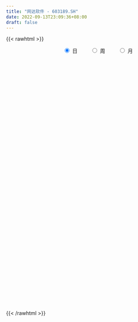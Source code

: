 ```yaml
---
title: "网达软件 - 603189.SH"
date: 2022-09-13T23:09:36+08:00
draft: false
---
```

{{< rawhtml >}}
    <div style="text-align: center">
        <label style="padding: 1rem;"><input style="margin-right: .5rem" type="radio" name="period" value="D" checked onclick="period_change(this)">日</label>
        <label style="padding: 1rem;"><input style="margin-right: .5rem" type="radio" name="period" value="W" onclick="period_change(this)">周</label>
        <label style="padding: 1rem;"><input style="margin-right: .5rem" type="radio" name="period" value="M" onclick="period_change(this)">月</label>
    </div>
    <div id="chart" style="height: 700px;"></div> 
    <script type="text/javascript">
        const D_v = [29415.64,37123.0,56054.78,40050.0,32253.0,26927.28,22244.0,22097.03,21144.0,19537.0,24781.0,22805.0,30775.0,26986.49,16212.0,14889.0,12440.0,15220.19,16908.31,20943.31,15225.22,12620.88,21938.68,15040.04,18985.94,14972.0,17368.0,15930.68,23732.55,33696.5,20192.54,17458.28,18470.0,16403.78,18465.21,15365.35,15534.0,19540.25,18330.76,14366.75,12822.57,12963.7,12538.57,17602.05,32254.14,25995.79,13791.79,15928.5,14243.18,20056.61,12721.0,16164.0,13692.0,11639.2,11224.95,12706.05,14138.05,10752.51,8648.66,14541.78,9922.75,21930.0,25542.5,16472.0,11122.04,10294.8,9590.0,9346.0,7959.0,9307.4,15818.0,13990.0,12409.0,17905.94,12093.0,10208.0,7815.0,16708.24,11783.0,11787.0,20462.0,14656.58,18455.58,10245.0,19912.0,15093.68,12144.02,13523.15,14626.0,16780.0,55219.43,34796.0,25459.0,20508.0,14322.15,20948.58,23391.0,20332.46,25052.78,17077.27,15409.0,23391.0,30054.04,24546.0,18503.5,29379.0,16932.18,22250.3,19509.0,18896.0,28577.8,34358.12,19264.0,13823.0,15297.0,14724.18,14842.8,18567.8,21454.0,19763.12,20190.2,14603.12,16914.0,15703.75,33458.8,14983.24,13147.0,12524.37,23287.0,19206.0,14723.04,10876.65,11992.71,14881.0,19004.64,23497.64,14569.0,19995.0,22738.0,48690.52,27375.0,16888.0,16336.0,13897.93,16773.01,19149.44,13034.74,11036.9,18345.0,13272.0,10191.8,11248.17,16155.0,10580.0,12476.0,13164.0,12737.0,14402.0,18212.0,11770.0,10993.0,13251.75,13083.14,15529.21,11136.0,11640.01,12421.84,14802.0,10719.24,8824.64,7803.09,47914.31,91753.02,48341.45,46179.37,56242.44,46073.78,42703.9,30337.69,65824.53,75536.03,50696.8,32287.49,37909.19,46859.9,28537.9,28711.9,28062.9,24884.55,77643.32,64459.85,40894.0,167528.39,129433.04,70271.21,50731.0,66537.36,62356.01,49220.76,36204.0,72535.35,55013.93,48665.8,28629.22,37318.67,22791.22,22305.0,26704.0,16868.23,46794.66,56238.27,35385.55,36989.21,48243.64,41472.43,36057.19,27932.0,29614.0,24339.0,15330.64,20480.01,45890.1,35733.86,50704.76,41205.01,29681.52,21748.0,50091.57,33107.31,115161.57,62609.57,50066.57,34091.0,27541.0,41877.57,26076.17,25040.74,47260.01,39841.0,35082.01,14898.0,13031.0,14243.0,18634.0,16658.3,18989.0,23239.0,23311.0,50012.48,27131.66,27186.18,18224.05,26927.46,16560.07,22182.08,38686.66,27214.75,34711.1,77339.27,72417.96,48176.64,28563.17,19612.43,15293.78,16299.0,24709.0,23341.57,13246.01,19763.87,12580.0,11784.0,11253.23,7845.0,5152.0,10385.0,7501.47,18523.0,9839.0,16131.0,17629.54,9883.0,9078.3,11501.0,16936.0,7983.16,8025.0,7561.0,15711.16,6973.0,52217.24,91473.11,42157.98,33701.32,20806.0,51676.0,63602.03,98411.0,92238.39,95601.78,70408.85,60145.14,51922.0,44805.08,40747.0,48859.0,56448.0,45932.0,81487.87,49238.72,46975.87,21467.0,33702.17,34995.32,47123.17,44331.17,37441.0,115050.21,177208.17,101422.26,139285.84,80253.46,77221.46,47803.0,63280.0,58473.0,51915.0,44374.0,27767.0,31936.76,42462.24,39536.0,92326.81,134807.37,117294.46,93594.02,62214.56,47167.0,90014.82,105629.0,96756.75,140348.15,113794.0,100501.0,127475.22,86909.0,45875.0,59658.0,33845.0,43072.0,29300.0,25591.0,32000.0,46128.24,34279.0,33758.0,24889.0,20388.0,22867.0,26527.78,22988.0,27961.44,24943.78,20251.0,37483.0,19364.0,20049.0,17444.0,16556.0,18299.0,17036.0,19228.0,20236.0,104872.82,50475.42,36846.0,28302.23,30239.0,27016.0,31408.76,19712.0,24289.0,23397.62,23501.62,24380.71,19756.0,19585.17,20697.0,15085.0,20288.0,20959.41,72061.31,70569.03,95469.82,53619.0,33058.07,24298.0,16029.24,25922.0,16276.0,12793.0,21659.0,18340.0,21231.0,34856.0,31123.41,26111.0,19795.0,26226.0,25952.95,29345.0,21516.0,15931.0,19687.0,16536.3,14869.0,13844.0,11868.0,18160.0,17570.01,15194.0,14384.0,24015.0,22843.0,24903.0,17412.0,14260.0,23335.0,21172.0,27827.0,27878.0,20538.0,22629.0,18833.0,12920.0,20097.0,20650.0,23271.0,22347.0,44074.0,21755.0,22352.0,32741.0,31287.0,23476.0,16411.0,21115.0,24514.0,19247.0,14493.0,17110.0,25718.0,21841.0,18139.66,48954.66,28093.32,20604.0,14280.17,12479.3,18943.0,16938.0,32691.0,26356.0,24034.1,17175.0,16727.0,13589.0,14416.0,19880.0,19361.0,36529.0,37088.0,26383.0,19445.0,37398.0,33268.0,18059.0,21618.0,22467.0,20229.0,20046.0,19554.0,18651.0,39842.0,35126.0,29970.32,19646.0,31483.1,21689.66,14151.66,12224.0,13159.0,18770.0,15028.0,14265.66,11927.0,11293.23,9466.0,11218.69,20090.0,17068.0]
const D_histogram = [0.0,-0.0408433048,-0.1561063693,-0.2139751933,-0.2202237911,-0.2098809274,-0.1930317458,-0.1534025346,-0.1503626366,-0.136249499,-0.1405140522,-0.139799155,-0.1841835049,-0.2068636254,-0.2008778326,-0.1652935652,-0.1311533184,-0.1287650444,-0.1020758193,-0.0351564287,-0.0019708135,-0.0005985012,0.0299028756,0.0214733309,0.0011609436,-0.0389389258,-0.0439398132,-0.0144536801,0.0568334861,0.1625795602,0.2195540339,0.2207743037,0.2145615327,0.2118228267,0.2083696712,0.2131092891,0.1852355557,0.177526355,0.1537374547,0.115023175,0.0936101511,0.0577851266,0.0197786554,-0.0214768817,-0.1308421371,-0.1141308785,-0.0962325811,-0.0623547797,-0.0468985647,0.0156584352,0.0348610109,0.0028294284,-0.0456021461,-0.0646558732,-0.0641499431,-0.0761535986,-0.0824316664,-0.075031412,-0.0605511253,-0.0626759363,-0.0577234943,-0.0427196292,-0.0699681354,-0.0933937774,-0.1014952685,-0.0808287345,-0.0564318178,-0.0270180168,-0.0061508968,-0.00320772,0.0298355828,0.0263380378,0.0058043046,-0.0485949106,-0.0670128852,-0.0598457488,-0.0732577414,-0.0776384563,-0.0982881255,-0.0933668134,-0.127346478,-0.1383264612,-0.167185012,-0.1721704561,-0.1787697121,-0.1428692432,-0.1003942266,-0.0258019005,0.0452860117,0.0924787176,0.1698729217,0.1545388577,0.1676899695,0.1618855435,0.1479645212,0.0999925702,0.1229479283,0.1544140303,0.1592187537,0.161375941,0.1626691655,0.161067796,0.1273746894,0.068661273,0.0342012176,0.0441127958,0.0359049899,0.018603267,-0.004810116,-0.0123087151,-0.07450511,-0.170745657,-0.2414086849,-0.2662586621,-0.2228319506,-0.1524192405,-0.0677978088,0.0214479038,0.074403196,0.0933704754,0.1070583898,0.1151993965,0.1140689679,0.1445790777,0.1795902393,0.2036907279,0.1994415026,0.2001657686,0.1945786643,0.1561671676,0.0969251054,0.0772892809,0.0590803512,0.0138677088,0.0242676068,0.0625421107,0.0823155568,0.1001177308,0.1072266452,0.0215005101,-0.0592556834,-0.1006195529,-0.1174480888,-0.1203011918,-0.140774428,-0.1262251633,-0.120831956,-0.0950196664,-0.0664801182,-0.0331085094,-0.0181656683,-0.0123246638,-0.0354409778,-0.040953067,-0.0184562834,0.0006751902,0.02626556,0.0506738269,0.051886328,0.0390165284,0.0370512443,0.0278993893,0.0082775315,-0.0226405668,-0.0462030169,-0.0567946576,-0.0400646458,-0.0350754232,-0.0255013429,-0.0205172721,-0.0116046975,0.092503214,0.1778572393,0.210200852,0.2320328581,0.2532611928,0.2564666842,0.2195434579,0.1888978232,0.2086733612,0.2285453363,0.201604592,0.1794605081,0.1566074442,0.1252165877,0.0981308712,0.0392018592,-0.0003100379,-0.025579678,0.0258308006,0.0440532697,0.0506293053,0.1470864867,0.1649378867,0.1302944491,0.0776690726,0.0840013745,0.0399717783,0.0259437478,-0.0145523589,-0.005026262,-0.0609998072,-0.1472958829,-0.1794531329,-0.1940895922,-0.199087429,-0.2196643909,-0.2043925207,-0.1759204947,-0.1211211599,-0.0562460498,-0.0234280185,0.0150718741,0.0608240572,0.066465142,0.0452418116,0.0177624828,0.0024401054,-0.0433936423,-0.0713882038,-0.0808276898,-0.0339239699,-0.0242863012,0.011959814,-0.0008614161,-0.0807772792,-0.1071140697,-0.0586768314,-0.011726822,0.0854633895,0.1424831561,0.1308059195,0.0936155084,0.0676972134,0.0302649708,-0.0022798849,-0.0268592865,-0.0687089208,-0.0584059932,-0.1032520271,-0.1220040521,-0.1256924803,-0.1315848619,-0.10634101,-0.0945713539,-0.0597396682,-0.0740460589,-0.0684547355,-0.0186201627,0.0123410621,0.036203438,0.0479012066,0.0442320989,0.0476154503,0.0570477902,0.0958122789,0.0907225119,0.0958582079,0.1490349821,0.1896287266,0.1495760483,0.0894524169,0.0324601334,-0.0228467184,-0.04670423,-0.0922506407,-0.1328389412,-0.1736327115,-0.171815917,-0.171713231,-0.1448573333,-0.1425158403,-0.1527847173,-0.1413530424,-0.1363804528,-0.1226425927,-0.1491620063,-0.1513204894,-0.1677462739,-0.2008056051,-0.1935983951,-0.1795965837,-0.1763387717,-0.1942620211,-0.1966372252,-0.1625292855,-0.1133537418,-0.0723698623,-0.0257403237,0.1164922172,0.2151987978,0.2477741209,0.269174282,0.2748147905,0.3066696559,0.3328028496,0.3927882918,0.4227268162,0.3815218301,0.3231811801,0.2806726581,0.2362743551,0.1765260734,0.1417953193,0.0865901085,0.056348212,0.0087482001,0.0133705706,0.0230105368,-0.0081583653,-0.0319823002,-0.060091594,-0.0745983086,-0.0592270471,-0.0660047736,-0.054250487,0.0228717894,0.1483576282,0.1715197012,0.2553010723,0.2623372226,0.1590392318,0.0771541771,0.0421631613,0.0255390763,-0.03364291,-0.1080239714,-0.1539627702,-0.1920789427,-0.1718020138,-0.1640982234,-0.023267828,0.0354064082,0.1172878065,0.0662037565,0.0102495781,-0.0618016688,0.0246252303,0.059653944,0.0751731072,0.1017298994,0.0742304223,0.0307144974,-0.1457116757,-0.2465294262,-0.2909194755,-0.3984217562,-0.4451260642,-0.5274799046,-0.5488012736,-0.5467309107,-0.509078009,-0.4097310688,-0.3404454118,-0.3171084214,-0.2918011194,-0.2550714381,-0.2023156757,-0.1781955704,-0.1326768841,-0.0643425696,-0.0387502468,0.0092149057,0.0003825991,0.0055524787,0.0083659855,0.0357012493,0.0711483556,0.0771124415,0.0704905058,0.0395737737,0.0153816958,-0.0799435649,-0.1317114484,-0.1321046276,-0.1306079118,-0.1532344904,-0.1256280438,-0.0702500605,-0.0180772531,0.0313073588,0.0692642622,0.0991872216,0.1005819761,0.1093205081,0.1270601387,0.1198658217,0.1328852207,0.1492925183,0.1589647999,0.2031133056,0.2150394356,0.1271581726,0.0097545797,-0.04216323,-0.0821269356,-0.0976378302,-0.1191227159,-0.1110453735,-0.0878002153,-0.0618101888,-0.0691446562,-0.0866133649,-0.1616513561,-0.2314563616,-0.2299769397,-0.2274053975,-0.1605863498,-0.0776947956,-0.0010228919,0.0664573656,0.1295929941,0.1678933281,0.204191367,0.2234645001,0.2318234551,0.2330132285,0.2310305735,0.2304659304,0.2232744477,0.2290282612,0.181445529,0.1707981978,0.1713447713,0.1542375735,0.145755882,0.1561946172,0.1686546216,0.1934693024,0.1987588073,0.1885273075,0.1807995591,0.1408107742,0.1155619239,0.1044410362,0.0769931494,0.0629113787,0.064183799,0.0563598161,0.0469451343,0.0420253821,0.024130666,0.0315335743,0.04093089,0.0395051695,0.0510639538,0.0477026761,0.035695449,0.022008073,0.0200603223,0.0019145885,-0.0235223317,-0.0387404594,-0.0166732872,-0.0227711616,-0.0442362509,-0.0473037352,-0.0411240462,-0.0644783428,-0.0539186083,-0.0167892938,0.0146635526,0.0351326776,0.0379916693,0.0231947406,0.0146468296,0.0168121606,0.0210732792,0.0244620619,0.0417487443,0.00994729,-0.011410293,-0.0008255413,0.0317797648,0.047049346,0.0486310091,0.0395250671,0.0375093135,0.0220887847,-0.0009755728,-0.0263432854,-0.0377249514,-0.0651848712,-0.0800744361,-0.0688913354,-0.0711517377,-0.1038937863,-0.127622711,-0.1473584799,-0.1542865018,-0.1441757512,-0.1337976709,-0.1343401205,-0.103102124,-0.0852561482,-0.0650580517,-0.0538688781,-0.0596391027,-0.0500736697,-0.0395797476]
const D_fast = [0.0,-0.0510541311,-0.2053437878,-0.3167064102,-0.3780109558,-0.4201383239,-0.4515470788,-0.4502685012,-0.4848192623,-0.5047684995,-0.5441615657,-0.5783964573,-0.6688266834,-0.7432227102,-0.7874563756,-0.7931954995,-0.7918435823,-0.8216465694,-0.8204762991,-0.7623460156,-0.7296531039,-0.7284304169,-0.6904533211,-0.6935145331,-0.7135366845,-0.7633712854,-0.7793571261,-0.753484413,-0.6679888752,-0.5215979112,-0.4097349289,-0.3533210833,-0.305893471,-0.2556764703,-0.207037208,-0.1490202679,-0.1305851124,-0.0939127243,-0.079267261,-0.0892257468,-0.087236233,-0.1086149758,-0.1416767832,-0.1883015408,-0.3303773304,-0.3421987914,-0.3483586394,-0.3300695329,-0.326337959,-0.2598663504,-0.2319485219,-0.2632727472,-0.3231048583,-0.3583225537,-0.3738541094,-0.4048961646,-0.4317821489,-0.4431397475,-0.4437972422,-0.4615910372,-0.4710694688,-0.466745511,-0.5114860511,-0.5582601375,-0.5917354457,-0.5912760953,-0.580987133,-0.5583278362,-0.5389984404,-0.5368571936,-0.4963549952,-0.4932680307,-0.5123506877,-0.5788986306,-0.6140698265,-0.6218641273,-0.6535905552,-0.6773808842,-0.7226025848,-0.7410229761,-0.8068392601,-0.8524008586,-0.9230556624,-0.9710837206,-1.0223754046,-1.0221922465,-1.0048157865,-0.9366739356,-0.8542645204,-0.7839521351,-0.6640897006,-0.6407890502,-0.585715446,-0.5510484861,-0.5279783781,-0.5509521865,-0.4972598463,-0.4271902368,-0.3825808249,-0.3400796524,-0.2981191366,-0.2594535571,-0.2613029913,-0.3028510894,-0.3287608405,-0.3078210633,-0.3070526217,-0.3197035279,-0.3443194398,-0.3548952177,-0.4357178901,-0.5746448513,-0.7056600505,-0.7970746932,-0.8093559694,-0.7770480694,-0.7093760899,-0.6147684013,-0.5432123102,-0.5009024119,-0.4604499,-0.4235090443,-0.3961222309,-0.3294673516,-0.2495586303,-0.1745354596,-0.1289243093,-0.0781586011,-0.0351010394,-0.0344707442,-0.06948153,-0.0697950343,-0.0732338762,-0.1149795914,-0.0985127917,-0.0446027602,-0.0042504248,0.0385811818,0.0724967576,-0.0078542501,-0.1034243643,-0.1699431221,-0.2161336802,-0.2490620812,-0.3047289243,-0.3217359505,-0.3465507322,-0.3444933591,-0.3325738405,-0.3074793591,-0.2970779351,-0.2943180965,-0.3262946549,-0.3420450108,-0.3241622982,-0.304862027,-0.2727052672,-0.2356285435,-0.2214444604,-0.2245601279,-0.217262601,-0.2194396087,-0.2369920835,-0.2735703236,-0.3086835279,-0.3334738329,-0.3267599827,-0.3305396159,-0.3273408713,-0.3274861185,-0.3214747182,-0.1942410033,-0.0644226682,0.0204711576,0.1003113782,0.1848550111,0.2521771736,0.2701398117,0.2867186329,0.3586625112,0.4356708203,0.459131224,0.4818522672,0.4981510643,0.4980643548,0.4955113561,0.4463828089,0.4067934023,0.3751288427,0.4329970214,0.4622328079,0.4814661699,0.614694973,0.6737808446,0.6717110193,0.638502911,0.6658355564,0.6317989048,0.6242568113,0.5801226149,0.5883921462,0.5171686492,0.3940486028,0.3170280696,0.2538692123,0.1990995182,0.1236064586,0.0877801987,0.072272101,0.0967911458,0.1476047434,0.1745657701,0.2168336312,0.2777918286,0.3000491989,0.2901363215,0.2670976133,0.2523852623,0.1957031039,0.1498614915,0.120215083,0.1586378105,0.1622039039,0.2014399726,0.1884033885,0.0882932056,0.0351778976,0.0689459281,0.112964232,0.2315202909,0.3241608465,0.3451850898,0.3313985558,0.3224045641,0.2925385642,0.2594237373,0.2281295141,0.1691026496,0.1648040789,0.0941450382,0.0448920002,0.0097804519,-0.0290081452,-0.0303495458,-0.0422227281,-0.0223259595,-0.0551438649,-0.0666662254,-0.0214866933,0.012559797,0.0454730325,0.0691461026,0.0765350197,0.0918222337,0.1155165212,0.1782340795,0.1958249405,0.2249251885,0.3153607082,0.4033616344,0.4007029682,0.3629424409,0.3140651909,0.2530466595,0.2175130903,0.1489040194,0.0751059836,-0.0090959645,-0.0502331493,-0.0930587711,-0.1024172066,-0.1357046738,-0.1841697301,-0.2080763157,-0.2371988393,-0.2541216275,-0.3179315427,-0.3579201481,-0.4162825011,-0.4995432335,-0.5407356223,-0.5716329569,-0.6124598377,-0.6789485924,-0.7304831028,-0.7370074844,-0.7161703762,-0.6932789624,-0.6530845046,-0.4817289095,-0.3292226294,-0.2347037761,-0.1460100445,-0.0716658383,0.036856441,0.1461903471,0.3043728622,0.4399930907,0.4941685622,0.5166232072,0.5442828497,0.5589531355,0.5433363721,0.5440544479,0.5104967642,0.4943419207,0.4489289588,0.4568939719,0.4722865723,0.439078079,0.407258569,0.3641263766,0.3309700849,0.3315345847,0.3082556648,0.3064473296,0.3892875533,0.5518627992,0.6179047975,0.7655114367,0.8381318926,0.7745937097,0.7119971994,0.6875469739,0.6773076579,0.6097149442,0.5083278899,0.4238983985,0.3377624904,0.3150889158,0.2817681504,0.4167815888,0.4843074271,0.5955107769,0.5609776661,0.5075858823,0.4200842182,0.5126674248,0.5626096245,0.5969220645,0.6489113315,0.63996946,0.6041321595,0.3912780675,0.2288279604,0.1117080423,-0.0953996776,-0.2533855016,-0.4676093182,-0.6261310056,-0.7607433703,-0.8503599709,-0.8534457979,-0.8692714938,-0.9252116088,-0.9728545866,-0.9998927648,-0.9977159213,-1.0181447087,-1.0057952434,-0.9535465713,-0.9376418102,-0.8873729312,-0.896109588,-0.8895515888,-0.8846465856,-0.8483860094,-0.7951518143,-0.769909618,-0.7589089272,-0.7799322159,-0.8002788698,-0.9155900218,-1.0002857674,-1.0337051035,-1.0648603657,-1.1257955669,-1.1295961312,-1.091780663,-1.0441271689,-0.9869157173,-0.9316427484,-0.8769229836,-0.850382735,-0.814314076,-0.7648094107,-0.7420372723,-0.6957965681,-0.642066141,-0.5926526594,-0.4977258273,-0.4320398384,-0.4881315582,-0.6030965062,-0.6655551235,-0.7260505629,-0.7659709151,-0.8172364797,-0.8369204807,-0.8356253763,-0.825087897,-0.8497085284,-0.8888305783,-1.0042814086,-1.1319505045,-1.1879653175,-1.2422451247,-1.2155726645,-1.1521048092,-1.0756886284,-0.9915940295,-0.8960601525,-0.8157864864,-0.7284406058,-0.6533013477,-0.5869865289,-0.5275434484,-0.47176846,-0.4147166205,-0.3660894913,-0.3030786124,-0.3052999624,-0.2732477442,-0.2298649779,-0.2084127823,-0.1804555033,-0.1309681138,-0.076344454,-0.0031624476,0.0518167591,0.0887170862,0.1261892276,0.1214031363,0.1250447669,0.1400341383,0.1318345388,0.1334806128,0.1507989829,0.157064954,0.1593865557,0.1649731491,0.1531110995,0.1683974013,0.1880274395,0.1964780114,0.2208027842,0.2293671756,0.2262838107,0.2180984529,0.2211657827,0.2034986961,0.1721811929,0.1472779504,0.1651768008,0.153386136,0.120861984,0.1059685659,0.1018672433,0.062393361,0.0594734434,0.0924054345,0.1275241691,0.1567764634,0.1691333725,0.160135129,0.1552489253,0.1616172965,0.1711467349,0.180651033,0.2083749015,0.1790602697,0.1548501135,0.1652284798,0.2057787272,0.2328106449,0.2465500603,0.247325385,0.2546869598,0.2447886272,0.2214803765,0.1895268425,0.1687139387,0.1249578011,0.0900496272,0.084009894,0.0639615573,0.0052460621,-0.0503885403,-0.1069639292,-0.1524635766,-0.1783967638,-0.2014681012,-0.2355955809,-0.2301331154,-0.2336011767,-0.2296675931,-0.2319456391,-0.2526256393,-0.2555786237,-0.2549796385]
const D_slow = [0.0,-0.0102108262,-0.0492374185,-0.1027312169,-0.1577871646,-0.2102573965,-0.258515333,-0.2968659666,-0.3344566257,-0.3685190005,-0.4036475135,-0.4385973023,-0.4846431785,-0.5363590848,-0.586578543,-0.6279019343,-0.6606902639,-0.692881525,-0.7184004798,-0.727189587,-0.7276822904,-0.7278319157,-0.7203561968,-0.714987864,-0.7146976281,-0.7244323596,-0.7354173129,-0.7390307329,-0.7248223614,-0.6841774713,-0.6292889628,-0.5740953869,-0.5204550037,-0.4674992971,-0.4154068792,-0.362129557,-0.3158206681,-0.2714390793,-0.2330047156,-0.2042489219,-0.1808463841,-0.1664001024,-0.1614554386,-0.166824659,-0.1995351933,-0.2280679129,-0.2521260582,-0.2677147531,-0.2794393943,-0.2755247855,-0.2668095328,-0.2661021757,-0.2775027122,-0.2936666805,-0.3097041663,-0.328742566,-0.3493504826,-0.3681083355,-0.3832461169,-0.398915101,-0.4133459745,-0.4240258818,-0.4415179157,-0.46486636,-0.4902401772,-0.5104473608,-0.5245553152,-0.5313098194,-0.5328475436,-0.5336494736,-0.5261905779,-0.5196060685,-0.5181549923,-0.53030372,-0.5470569413,-0.5620183785,-0.5803328138,-0.5997424279,-0.6243144593,-0.6476561626,-0.6794927821,-0.7140743974,-0.7558706504,-0.7989132645,-0.8436056925,-0.8793230033,-0.9044215599,-0.9108720351,-0.8995505321,-0.8764308527,-0.8339626223,-0.7953279079,-0.7534054155,-0.7129340296,-0.6759428993,-0.6509447568,-0.6202077747,-0.5816042671,-0.5417995787,-0.5014555934,-0.460788302,-0.420521353,-0.3886776807,-0.3715123624,-0.3629620581,-0.3519338591,-0.3429576116,-0.3383067949,-0.3395093239,-0.3425865026,-0.3612127801,-0.4038991944,-0.4642513656,-0.5308160311,-0.5865240188,-0.6246288289,-0.6415782811,-0.6362163051,-0.6176155062,-0.5942728873,-0.5675082899,-0.5387084407,-0.5101911988,-0.4740464293,-0.4291488695,-0.3782261875,-0.3283658119,-0.2783243697,-0.2296797037,-0.1906379118,-0.1664066354,-0.1470843152,-0.1323142274,-0.1288473002,-0.1227803985,-0.1071448708,-0.0865659816,-0.0615365489,-0.0347298876,-0.0293547601,-0.044168681,-0.0693235692,-0.0986855914,-0.1287608893,-0.1639544963,-0.1955107872,-0.2257187762,-0.2494736928,-0.2660937223,-0.2743708497,-0.2789122667,-0.2819934327,-0.2908536771,-0.3010919439,-0.3057060147,-0.3055372172,-0.2989708272,-0.2863023705,-0.2733307884,-0.2635766563,-0.2543138453,-0.2473389979,-0.2452696151,-0.2509297568,-0.262480511,-0.2766791754,-0.2866953368,-0.2954641926,-0.3018395284,-0.3069688464,-0.3098700208,-0.2867442173,-0.2422799075,-0.1897296945,-0.1317214799,-0.0684061817,-0.0042895107,0.0505963538,0.0978208096,0.1499891499,0.207125484,0.257526632,0.302391759,0.3415436201,0.372847767,0.3973804848,0.4071809497,0.4071034402,0.4007085207,0.4071662208,0.4181795383,0.4308368646,0.4676084863,0.5088429579,0.5414165702,0.5608338384,0.581834182,0.5918271266,0.5983130635,0.5946749738,0.5934184083,0.5781684565,0.5413444857,0.4964812025,0.4479588045,0.3981869472,0.3432708495,0.2921727193,0.2481925957,0.2179123057,0.2038507932,0.1979937886,0.2017617571,0.2169677714,0.2335840569,0.2448945098,0.2493351305,0.2499451569,0.2390967463,0.2212496953,0.2010427729,0.1925617804,0.1864902051,0.1894801586,0.1892648046,0.1690704848,0.1422919673,0.1276227595,0.124691054,0.1460569014,0.1816776904,0.2143791703,0.2377830474,0.2547073507,0.2622735934,0.2617036222,0.2549888006,0.2378115704,0.2232100721,0.1973970653,0.1668960523,0.1354729322,0.1025767167,0.0759914642,0.0523486258,0.0374137087,0.018902194,0.0017885101,-0.0028665306,0.0002187349,0.0092695944,0.0212448961,0.0323029208,0.0442067834,0.0584687309,0.0824218006,0.1051024286,0.1290669806,0.1663257261,0.2137329078,0.2511269199,0.2734900241,0.2816050574,0.2758933778,0.2642173203,0.2411546601,0.2079449248,0.164536747,0.1215827677,0.07865446,0.0424401266,0.0068111666,-0.0313850128,-0.0667232734,-0.1008183866,-0.1314790347,-0.1687695363,-0.2065996587,-0.2485362272,-0.2987376284,-0.3471372272,-0.3920363731,-0.4361210661,-0.4846865713,-0.5338458776,-0.574478199,-0.6028166344,-0.6209091,-0.6273441809,-0.5982211266,-0.5444214272,-0.482477897,-0.4151843265,-0.3464806289,-0.2698132149,-0.1866125025,-0.0884154295,0.0172662745,0.112646732,0.1934420271,0.2636101916,0.3226787804,0.3668102987,0.4022591286,0.4239066557,0.4379937087,0.4401807587,0.4435234014,0.4492760355,0.4472364442,0.4392408692,0.4242179707,0.4055683935,0.3907616317,0.3742604383,0.3606978166,0.3664157639,0.403505171,0.4463850963,0.5102103644,0.57579467,0.615554478,0.6348430222,0.6453838126,0.6517685817,0.6433578542,0.6163518613,0.5778611688,0.5298414331,0.4868909296,0.4458663738,0.4400494168,0.4489010189,0.4782229705,0.4947739096,0.4973363041,0.4818858869,0.4880421945,0.5029556805,0.5217489573,0.5471814321,0.5657390377,0.5734176621,0.5369897432,0.4753573866,0.4026275177,0.3030220787,0.1917405626,0.0598705865,-0.0773297319,-0.2140124596,-0.3412819619,-0.4437147291,-0.528826082,-0.6081031874,-0.6810534672,-0.7448213267,-0.7954002457,-0.8399491383,-0.8731183593,-0.8892040017,-0.8988915634,-0.896587837,-0.8964921872,-0.8951040675,-0.8930125711,-0.8840872588,-0.8663001699,-0.8470220595,-0.8293994331,-0.8195059896,-0.8156605657,-0.8356464569,-0.868574319,-0.9016004759,-0.9342524539,-0.9725610765,-1.0039680874,-1.0215306025,-1.0260499158,-1.0182230761,-1.0009070106,-0.9761102052,-0.9509647111,-0.9236345841,-0.8918695494,-0.861903094,-0.8286817888,-0.7913586593,-0.7516174593,-0.7008391329,-0.647079274,-0.6152897308,-0.6128510859,-0.6233918934,-0.6439236273,-0.6683330849,-0.6981137638,-0.7258751072,-0.747825161,-0.7632777082,-0.7805638723,-0.8022172135,-0.8426300525,-0.9004941429,-0.9579883778,-1.0148397272,-1.0549863147,-1.0744100136,-1.0746657365,-1.0580513951,-1.0256531466,-0.9836798146,-0.9326319728,-0.8767658478,-0.818809984,-0.7605566769,-0.7027990335,-0.6451825509,-0.589363939,-0.5321068737,-0.4867454914,-0.444045942,-0.4012097492,-0.3626503558,-0.3262113853,-0.287162731,-0.2449990756,-0.19663175,-0.1469420482,-0.0998102213,-0.0546103315,-0.019407638,0.009482843,0.0355931021,0.0548413894,0.0705692341,0.0866151838,0.1007051379,0.1124414214,0.122947767,0.1289804335,0.136863827,0.1470965495,0.1569728419,0.1697388304,0.1816644994,0.1905883617,0.1960903799,0.2011054605,0.2015841076,0.1957035247,0.1860184098,0.181850088,0.1761572976,0.1650982349,0.1532723011,0.1429912895,0.1268717038,0.1133920517,0.1091947283,0.1128606164,0.1216437858,0.1311417032,0.1369403883,0.1406020957,0.1448051359,0.1500734557,0.1561889711,0.1666261572,0.1691129797,0.1662604065,0.1660540211,0.1739989623,0.1857612989,0.1979190511,0.2078003179,0.2171776463,0.2226998425,0.2224559493,0.2158701279,0.2064388901,0.1901426723,0.1701240633,0.1529012294,0.135113295,0.1091398484,0.0772341707,0.0403945507,0.0018229252,-0.0342210126,-0.0676704303,-0.1012554604,-0.1270309914,-0.1483450285,-0.1646095414,-0.1780767609,-0.1929865366,-0.205504954,-0.2153998909]
const D_data = [['2020-08-24', 26.09, 26.08, 25.58, 26.25],['2020-08-25', 26.0, 25.44, 25.27, 26.16],['2020-08-26', 25.5, 24.0, 23.88, 25.52],['2020-08-27', 24.12, 24.09, 23.65, 24.15],['2020-08-28', 24.09, 24.37, 23.68, 24.45],['2020-08-31', 24.45, 24.39, 24.37, 24.78],['2020-09-01', 24.33, 24.35, 23.81, 24.54],['2020-09-02', 24.55, 24.61, 24.2, 24.77],['2020-09-03', 24.61, 24.1, 24.0, 24.62],['2020-09-04', 23.82, 24.12, 23.62, 24.25],['2020-09-07', 23.91, 23.75, 23.67, 24.52],['2020-09-08', 23.75, 23.63, 23.41, 23.96],['2020-09-09', 23.38, 22.75, 22.67, 23.51],['2020-09-10', 22.99, 22.61, 22.0, 23.06],['2020-09-11', 22.29, 22.68, 22.21, 22.8],['2020-09-14', 22.67, 22.93, 22.59, 23.03],['2020-09-15', 23.23, 22.89, 22.67, 23.25],['2020-09-16', 22.86, 22.39, 22.22, 22.87],['2020-09-17', 22.29, 22.58, 22.09, 22.78],['2020-09-18', 22.74, 23.18, 22.58, 23.19],['2020-09-21', 23.19, 22.91, 22.87, 23.38],['2020-09-22', 22.79, 22.5, 22.31, 22.89],['2020-09-23', 22.56, 22.86, 22.49, 23.1],['2020-09-24', 22.78, 22.35, 22.24, 22.78],['2020-09-25', 22.55, 22.03, 21.76, 22.55],['2020-09-28', 22.0, 21.5, 21.45, 22.02],['2020-09-29', 21.54, 21.68, 21.45, 22.08],['2020-09-30', 21.6, 22.05, 21.49, 22.05],['2020-10-09', 22.16, 22.76, 22.1, 22.84],['2020-10-12', 23.0, 23.66, 22.81, 23.81],['2020-10-13', 23.5, 23.55, 23.36, 23.68],['2020-10-14', 23.45, 23.1, 23.1, 23.55],['2020-10-15', 23.06, 23.09, 23.06, 23.63],['2020-10-16', 23.07, 23.21, 22.8, 23.39],['2020-10-19', 23.5, 23.29, 23.16, 23.73],['2020-10-20', 23.23, 23.51, 23.03, 23.59],['2020-10-21', 23.45, 23.15, 22.9, 23.5],['2020-10-22', 23.1, 23.41, 22.68, 23.41],['2020-10-23', 23.38, 23.22, 22.91, 23.49],['2020-10-26', 23.22, 22.94, 22.45, 23.22],['2020-10-27', 22.94, 23.05, 22.51, 23.09],['2020-10-28', 23.1, 22.75, 22.6, 23.2],['2020-10-29', 22.8, 22.53, 22.32, 22.8],['2020-10-30', 22.6, 22.25, 21.91, 22.89],['2020-11-02', 21.98, 20.9, 20.73, 22.07],['2020-11-03', 21.29, 22.1, 20.95, 22.43],['2020-11-04', 22.16, 22.09, 21.92, 22.27],['2020-11-05', 22.33, 22.33, 22.0, 22.5],['2020-11-06', 22.48, 22.15, 22.05, 22.76],['2020-11-09', 22.3, 22.9, 22.17, 22.92],['2020-11-10', 22.95, 22.56, 22.45, 22.95],['2020-11-11', 22.5, 21.86, 21.8, 22.55],['2020-11-12', 21.88, 21.38, 21.32, 21.96],['2020-11-13', 21.39, 21.48, 21.01, 21.48],['2020-11-16', 21.48, 21.58, 21.22, 21.63],['2020-11-17', 21.68, 21.29, 21.01, 21.69],['2020-11-18', 21.29, 21.2, 21.09, 21.6],['2020-11-19', 21.21, 21.26, 20.85, 21.3],['2020-11-20', 21.21, 21.3, 21.03, 21.31],['2020-11-23', 21.3, 21.02, 20.85, 21.3],['2020-11-24', 21.28, 21.01, 20.93, 21.3],['2020-11-25', 20.95, 21.09, 20.8, 21.15],['2020-11-26', 21.0, 20.42, 20.4, 21.0],['2020-11-27', 20.41, 20.2, 19.99, 20.58],['2020-11-30', 20.21, 20.16, 20.1, 20.38],['2020-12-01', 20.29, 20.41, 20.17, 20.45],['2020-12-02', 20.49, 20.45, 20.38, 20.64],['2020-12-03', 20.4, 20.55, 20.32, 20.65],['2020-12-04', 20.46, 20.49, 20.33, 20.58],['2020-12-07', 20.49, 20.25, 20.25, 20.58],['2020-12-08', 20.81, 20.66, 20.48, 20.92],['2020-12-09', 20.62, 20.23, 20.09, 20.62],['2020-12-10', 20.23, 19.89, 19.85, 20.23],['2020-12-11', 19.98, 19.17, 19.0, 20.05],['2020-12-14', 19.42, 19.3, 18.8, 19.47],['2020-12-15', 19.2, 19.46, 19.05, 19.55],['2020-12-16', 19.46, 19.05, 19.05, 19.55],['2020-12-17', 19.05, 18.97, 18.37, 19.09],['2020-12-18', 18.93, 18.54, 18.51, 19.06],['2020-12-21', 18.57, 18.65, 18.42, 18.8],['2020-12-22', 18.81, 17.9, 17.88, 18.81],['2020-12-23', 17.9, 17.86, 17.71, 18.03],['2020-12-24', 17.9, 17.3, 17.3, 18.14],['2020-12-25', 17.27, 17.26, 17.16, 17.48],['2020-12-28', 17.26, 16.95, 16.71, 17.29],['2020-12-29', 16.91, 17.31, 16.91, 17.59],['2020-12-30', 17.31, 17.38, 17.04, 17.51],['2020-12-31', 17.38, 17.92, 17.31, 17.94],['2021-01-04', 17.88, 18.15, 17.8, 18.17],['2021-01-05', 18.15, 18.1, 17.94, 18.34],['2021-01-06', 19.58, 18.8, 18.8, 19.66],['2021-01-07', 18.47, 17.82, 17.78, 18.69],['2021-01-08', 17.52, 18.19, 17.0, 18.4],['2021-01-11', 18.47, 18.0, 17.93, 18.66],['2021-01-12', 17.87, 17.87, 17.82, 18.17],['2021-01-13', 17.9, 17.28, 17.16, 17.99],['2021-01-14', 17.28, 18.1, 17.22, 18.36],['2021-01-15', 18.1, 18.38, 18.0, 18.68],['2021-01-18', 18.41, 18.19, 18.12, 18.64],['2021-01-19', 18.13, 18.23, 18.12, 18.41],['2021-01-20', 18.23, 18.29, 17.97, 18.31],['2021-01-21', 18.26, 18.32, 18.1, 18.53],['2021-01-22', 18.18, 17.88, 17.64, 18.36],['2021-01-25', 17.7, 17.34, 17.27, 17.84],['2021-01-26', 17.3, 17.38, 17.19, 17.52],['2021-01-27', 17.76, 17.85, 17.35, 18.14],['2021-01-28', 17.53, 17.61, 17.38, 17.98],['2021-01-29', 17.64, 17.4, 16.88, 17.86],['2021-02-01', 17.03, 17.17, 17.03, 17.5],['2021-02-02', 17.33, 17.23, 17.04, 17.33],['2021-02-03', 17.23, 16.27, 16.27, 17.23],['2021-02-04', 16.26, 15.26, 15.1, 16.3],['2021-02-05', 15.36, 14.9, 14.87, 15.73],['2021-02-08', 14.91, 14.94, 14.66, 15.15],['2021-02-09', 14.98, 15.57, 14.98, 15.71],['2021-02-10', 15.6, 15.98, 15.45, 16.1],['2021-02-18', 16.4, 16.4, 16.01, 16.53],['2021-02-19', 16.54, 16.82, 16.11, 16.87],['2021-02-22', 16.82, 16.7, 16.7, 17.17],['2021-02-23', 16.64, 16.45, 16.21, 16.9],['2021-02-24', 16.46, 16.47, 16.3, 16.8],['2021-02-25', 16.51, 16.47, 16.27, 16.77],['2021-02-26', 16.38, 16.39, 16.28, 16.66],['2021-03-01', 16.4, 16.9, 16.19, 16.94],['2021-03-02', 16.89, 17.2, 16.72, 17.67],['2021-03-03', 17.22, 17.32, 17.1, 17.48],['2021-03-04', 17.33, 17.13, 17.06, 17.51],['2021-03-05', 17.12, 17.3, 17.0, 17.42],['2021-03-08', 17.66, 17.33, 17.3, 17.89],['2021-03-09', 17.32, 16.91, 16.56, 17.55],['2021-03-10', 17.06, 16.46, 16.42, 17.23],['2021-03-11', 16.35, 16.79, 16.18, 16.86],['2021-03-12', 16.84, 16.74, 16.4, 16.84],['2021-03-15', 16.65, 16.24, 16.11, 16.84],['2021-03-16', 16.8, 16.84, 16.44, 16.87],['2021-03-17', 16.88, 17.34, 16.83, 17.4],['2021-03-18', 17.19, 17.31, 17.15, 17.52],['2021-03-19', 16.97, 17.45, 16.94, 17.64],['2021-03-22', 17.8, 17.46, 17.32, 17.8],['2021-03-23', 17.06, 16.13, 16.12, 17.35],['2021-03-24', 16.09, 15.72, 15.66, 16.29],['2021-03-25', 15.65, 15.81, 15.65, 16.0],['2021-03-26', 15.8, 15.86, 15.65, 15.87],['2021-03-29', 15.8, 15.87, 15.71, 16.03],['2021-03-30', 15.89, 15.46, 15.36, 15.89],['2021-03-31', 15.32, 15.75, 15.3, 15.87],['2021-04-01', 15.77, 15.56, 15.38, 15.8],['2021-04-02', 15.51, 15.78, 15.48, 15.85],['2021-04-06', 15.83, 15.86, 15.8, 15.98],['2021-04-07', 15.83, 16.01, 15.78, 16.07],['2021-04-08', 16.01, 15.85, 15.8, 16.05],['2021-04-09', 15.9, 15.74, 15.63, 15.9],['2021-04-12', 15.74, 15.27, 15.16, 15.74],['2021-04-13', 15.22, 15.34, 15.13, 15.42],['2021-04-14', 15.15, 15.67, 15.15, 15.79],['2021-04-15', 15.68, 15.69, 15.46, 15.76],['2021-04-16', 15.79, 15.86, 15.6, 15.88],['2021-04-19', 15.82, 15.97, 15.78, 16.08],['2021-04-20', 15.9, 15.75, 15.65, 16.23],['2021-04-21', 15.58, 15.54, 15.46, 15.75],['2021-04-22', 15.65, 15.63, 15.47, 15.74],['2021-04-23', 15.74, 15.5, 15.3, 15.74],['2021-04-26', 15.35, 15.27, 15.23, 15.5],['2021-04-27', 15.29, 14.95, 14.79, 15.29],['2021-04-28', 14.9, 14.83, 14.77, 15.06],['2021-04-29', 14.83, 14.82, 14.81, 15.05],['2021-04-30', 14.81, 15.1, 14.81, 15.15],['2021-05-06', 15.1, 14.94, 14.89, 15.33],['2021-05-07', 15.05, 14.97, 14.7, 15.09],['2021-05-10', 14.97, 14.89, 14.82, 15.15],['2021-05-11', 14.75, 14.92, 14.75, 14.96],['2021-05-12', 14.85, 16.41, 14.83, 16.41],['2021-05-13', 16.41, 16.76, 16.14, 16.95],['2021-05-14', 16.45, 16.54, 16.25, 16.75],['2021-05-17', 16.39, 16.71, 16.28, 16.81],['2021-05-18', 16.64, 17.0, 16.33, 17.24],['2021-05-19', 16.8, 17.04, 16.47, 17.2],['2021-05-20', 17.0, 16.64, 16.6, 17.48],['2021-05-21', 16.56, 16.71, 16.44, 16.87],['2021-05-24', 16.71, 17.49, 16.7, 17.79],['2021-05-25', 17.54, 17.8, 17.42, 18.38],['2021-05-26', 17.8, 17.4, 17.36, 17.96],['2021-05-27', 17.3, 17.52, 17.22, 17.65],['2021-05-28', 17.55, 17.57, 17.17, 17.7],['2021-05-31', 18.15, 17.48, 17.42, 18.3],['2021-06-01', 17.26, 17.52, 17.17, 17.67],['2021-06-02', 17.57, 17.0, 17.0, 17.64],['2021-06-03', 17.09, 17.05, 17.02, 17.52],['2021-06-04', 17.09, 17.1, 17.02, 17.34],['2021-06-07', 17.09, 18.19, 17.07, 18.25],['2021-06-08', 18.4, 18.05, 17.77, 18.42],['2021-06-09', 17.83, 18.07, 17.74, 18.16],['2021-06-10', 18.1, 19.62, 18.0, 19.88],['2021-06-11', 19.29, 19.14, 18.99, 19.86],['2021-06-15', 19.32, 18.63, 18.5, 19.39],['2021-06-16', 18.62, 18.33, 18.1, 18.87],['2021-06-17', 18.4, 19.09, 18.2, 19.14],['2021-06-18', 19.09, 18.49, 18.11, 19.09],['2021-06-21', 18.5, 18.82, 18.3, 19.08],['2021-06-22', 18.96, 18.43, 18.3, 18.97],['2021-06-23', 18.3, 19.05, 18.11, 19.65],['2021-06-24', 18.66, 18.16, 18.15, 18.66],['2021-06-25', 18.11, 17.39, 17.3, 18.16],['2021-06-28', 17.33, 17.69, 17.2, 17.77],['2021-06-29', 17.6, 17.7, 17.6, 18.33],['2021-06-30', 17.94, 17.67, 17.52, 17.95],['2021-07-01', 17.67, 17.29, 17.29, 17.67],['2021-07-02', 17.28, 17.6, 17.2, 17.8],['2021-07-05', 17.7, 17.77, 17.51, 17.89],['2021-07-06', 17.8, 18.24, 17.53, 18.36],['2021-07-07', 18.15, 18.65, 17.9, 19.15],['2021-07-08', 18.72, 18.51, 18.4, 18.95],['2021-07-09', 18.51, 18.8, 18.35, 18.98],['2021-07-12', 19.12, 19.18, 18.8, 19.26],['2021-07-13', 19.14, 18.9, 18.84, 19.46],['2021-07-14', 18.99, 18.6, 18.51, 19.1],['2021-07-15', 18.53, 18.45, 18.13, 18.8],['2021-07-16', 18.82, 18.53, 18.5, 19.2],['2021-07-19', 18.53, 18.0, 17.82, 18.54],['2021-07-20', 17.97, 18.01, 17.77, 18.1],['2021-07-21', 18.04, 18.11, 17.9, 18.17],['2021-07-22', 18.15, 18.9, 17.82, 18.94],['2021-07-23', 18.99, 18.59, 18.37, 19.0],['2021-07-26', 18.99, 19.07, 18.55, 19.35],['2021-07-27', 19.08, 18.55, 18.55, 19.49],['2021-07-28', 18.35, 17.45, 17.35, 18.47],['2021-07-29', 17.71, 17.78, 17.47, 17.88],['2021-07-30', 17.9, 18.73, 17.73, 19.19],['2021-08-02', 18.68, 18.96, 18.48, 19.1],['2021-08-03', 18.83, 20.03, 18.82, 20.51],['2021-08-04', 20.0, 20.06, 19.63, 20.16],['2021-08-05', 19.82, 19.46, 19.36, 19.93],['2021-08-06', 19.4, 19.13, 18.95, 19.4],['2021-08-09', 19.13, 19.2, 18.92, 19.28],['2021-08-10', 19.26, 18.96, 18.7, 19.33],['2021-08-11', 19.33, 18.88, 18.77, 19.33],['2021-08-12', 18.78, 18.85, 18.7, 19.19],['2021-08-13', 18.89, 18.45, 18.14, 19.08],['2021-08-16', 18.34, 19.0, 18.15, 19.04],['2021-08-17', 19.01, 18.18, 18.18, 19.01],['2021-08-18', 18.05, 18.27, 18.02, 18.3],['2021-08-19', 18.29, 18.32, 18.05, 18.5],['2021-08-20', 18.25, 18.18, 18.08, 18.29],['2021-08-23', 18.18, 18.54, 18.18, 18.73],['2021-08-24', 18.55, 18.4, 18.36, 18.64],['2021-08-25', 18.49, 18.76, 18.4, 18.79],['2021-08-26', 18.76, 18.15, 18.1, 18.82],['2021-08-27', 18.19, 18.32, 17.61, 18.35],['2021-08-30', 18.01, 18.99, 18.01, 19.12],['2021-08-31', 18.99, 18.97, 18.6, 19.09],['2021-09-01', 18.97, 19.05, 18.76, 19.07],['2021-09-02', 19.0, 19.03, 18.84, 19.07],['2021-09-03', 19.03, 18.9, 18.9, 19.37],['2021-09-06', 18.87, 19.03, 18.61, 19.09],['2021-09-07', 19.03, 19.19, 18.96, 19.35],['2021-09-08', 19.18, 19.76, 19.05, 19.84],['2021-09-09', 19.65, 19.39, 19.26, 19.71],['2021-09-10', 19.66, 19.61, 19.24, 19.75],['2021-09-13', 20.0, 20.49, 19.81, 21.0],['2021-09-14', 20.28, 20.75, 20.2, 21.48],['2021-09-15', 20.4, 19.91, 19.8, 20.4],['2021-09-16', 19.91, 19.52, 19.3, 20.11],['2021-09-17', 19.5, 19.33, 19.01, 19.72],['2021-09-22', 19.0, 19.09, 18.82, 19.22],['2021-09-23', 19.1, 19.28, 19.0, 19.49],['2021-09-24', 19.25, 18.8, 18.71, 19.6],['2021-09-27', 19.2, 18.57, 18.29, 19.4],['2021-09-28', 18.44, 18.25, 18.1, 18.53],['2021-09-29', 18.08, 18.56, 17.86, 18.78],['2021-09-30', 18.5, 18.42, 18.25, 18.62],['2021-10-08', 18.48, 18.71, 18.38, 18.79],['2021-10-11', 18.89, 18.37, 18.24, 18.89],['2021-10-12', 18.38, 18.07, 18.0, 18.42],['2021-10-13', 18.06, 18.22, 18.0, 18.22],['2021-10-14', 18.2, 18.06, 18.0, 18.32],['2021-10-15', 18.25, 18.1, 18.01, 18.25],['2021-10-18', 18.03, 17.43, 17.35, 18.03],['2021-10-19', 17.39, 17.51, 17.3, 17.53],['2021-10-20', 17.66, 17.12, 17.08, 17.74],['2021-10-21', 17.12, 16.59, 16.55, 17.12],['2021-10-22', 16.62, 16.82, 16.43, 16.84],['2021-10-25', 16.86, 16.76, 16.53, 16.86],['2021-10-26', 16.73, 16.47, 16.45, 16.8],['2021-10-27', 16.52, 15.95, 15.86, 16.58],['2021-10-28', 15.9, 15.86, 15.81, 16.2],['2021-10-29', 15.85, 16.18, 15.85, 16.26],['2021-11-01', 16.18, 16.4, 16.13, 16.54],['2021-11-02', 16.4, 16.38, 16.31, 16.86],['2021-11-03', 16.38, 16.56, 16.35, 16.77],['2021-11-04', 16.49, 18.22, 16.49, 18.22],['2021-11-05', 18.69, 18.38, 18.29, 19.02],['2021-11-08', 18.7, 18.02, 17.92, 19.0],['2021-11-09', 18.02, 18.17, 17.82, 18.38],['2021-11-10', 17.95, 18.21, 17.95, 18.42],['2021-11-11', 18.18, 18.83, 18.02, 19.46],['2021-11-12', 18.3, 19.14, 18.3, 19.59],['2021-11-15', 19.23, 20.07, 19.02, 20.71],['2021-11-16', 20.07, 20.26, 19.6, 20.65],['2021-11-17', 21.0, 19.67, 19.28, 21.38],['2021-11-18', 19.25, 19.49, 18.95, 19.88],['2021-11-19', 19.29, 19.69, 19.29, 20.08],['2021-11-22', 19.85, 19.68, 19.62, 20.41],['2021-11-23', 19.63, 19.42, 19.31, 19.89],['2021-11-24', 19.42, 19.66, 19.2, 19.95],['2021-11-25', 19.88, 19.31, 19.28, 20.28],['2021-11-26', 19.48, 19.51, 19.22, 20.18],['2021-11-29', 19.16, 19.17, 18.94, 19.83],['2021-11-30', 19.34, 19.78, 19.34, 20.38],['2021-12-01', 19.77, 19.96, 19.66, 20.23],['2021-12-02', 19.91, 19.46, 19.38, 20.26],['2021-12-03', 19.47, 19.45, 19.35, 19.8],['2021-12-06', 19.35, 19.28, 18.84, 19.49],['2021-12-07', 19.5, 19.34, 18.91, 19.53],['2021-12-08', 19.4, 19.72, 19.01, 20.04],['2021-12-09', 19.84, 19.47, 19.39, 20.1],['2021-12-10', 19.31, 19.72, 19.12, 19.84],['2021-12-13', 19.8, 20.82, 19.5, 21.15],['2021-12-14', 21.43, 22.1, 20.9, 22.9],['2021-12-15', 22.26, 21.41, 21.19, 22.51],['2021-12-16', 21.56, 22.7, 21.1, 23.38],['2021-12-17', 22.42, 22.27, 21.84, 22.8],['2021-12-20', 22.0, 20.88, 20.8, 22.34],['2021-12-21', 21.15, 20.83, 20.42, 21.26],['2021-12-22', 21.11, 21.24, 20.98, 21.97],['2021-12-23', 20.91, 21.45, 20.82, 21.71],['2021-12-24', 21.7, 20.8, 20.7, 22.05],['2021-12-27', 20.78, 20.28, 19.8, 20.78],['2021-12-28', 20.48, 20.29, 20.09, 20.75],['2021-12-29', 20.27, 20.1, 19.93, 20.56],['2021-12-30', 20.11, 20.71, 20.1, 20.93],['2021-12-31', 20.96, 20.56, 20.47, 21.1],['2022-01-04', 20.83, 22.62, 20.63, 22.62],['2022-01-05', 23.3, 22.2, 21.71, 23.62],['2022-01-06', 22.2, 23.0, 21.9, 23.1],['2022-01-07', 22.97, 21.56, 21.52, 23.35],['2022-01-10', 21.5, 21.31, 20.63, 22.06],['2022-01-11', 21.32, 20.81, 20.7, 21.6],['2022-01-12', 20.87, 22.89, 20.87, 22.89],['2022-01-13', 23.32, 22.68, 22.22, 23.35],['2022-01-14', 22.59, 22.7, 22.25, 23.09],['2022-01-17', 23.01, 23.1, 22.68, 23.92],['2022-01-18', 23.04, 22.57, 22.22, 23.55],['2022-01-19', 22.14, 22.3, 21.85, 23.1],['2022-01-20', 22.24, 20.07, 20.07, 22.3],['2022-01-21', 19.99, 20.18, 19.77, 21.32],['2022-01-24', 19.64, 20.34, 19.63, 20.92],['2022-01-25', 20.44, 18.91, 18.76, 20.62],['2022-01-26', 18.78, 18.95, 18.41, 19.19],['2022-01-27', 18.77, 17.78, 17.76, 18.95],['2022-01-28', 17.9, 17.83, 17.7, 18.23],['2022-02-07', 18.15, 17.61, 17.53, 18.25],['2022-02-08', 17.66, 17.7, 17.25, 17.82],['2022-02-09', 17.73, 18.42, 17.64, 18.5],['2022-02-10', 18.38, 18.13, 17.98, 18.38],['2022-02-11', 17.9, 17.46, 17.37, 18.12],['2022-02-14', 17.11, 17.28, 17.0, 17.63],['2022-02-15', 17.39, 17.27, 17.08, 17.61],['2022-02-16', 17.55, 17.42, 17.29, 17.63],['2022-02-17', 17.23, 17.0, 16.92, 17.44],['2022-02-18', 17.0, 17.21, 16.9, 17.25],['2022-02-21', 17.21, 17.6, 17.12, 17.78],['2022-02-22', 17.4, 17.15, 17.03, 17.59],['2022-02-23', 17.26, 17.49, 17.17, 17.57],['2022-02-24', 17.5, 16.76, 16.49, 17.55],['2022-02-25', 16.9, 16.8, 16.76, 17.05],['2022-02-28', 16.8, 16.67, 16.41, 17.04],['2022-03-01', 16.67, 16.95, 16.67, 16.97],['2022-03-02', 17.03, 17.14, 16.91, 17.27],['2022-03-03', 17.1, 16.82, 16.79, 17.21],['2022-03-04', 16.79, 16.6, 16.55, 16.87],['2022-03-07', 16.4, 16.12, 16.05, 16.53],['2022-03-08', 16.11, 15.96, 15.83, 16.28],['2022-03-09', 15.35, 14.6, 14.36, 15.5],['2022-03-10', 14.8, 14.54, 14.52, 14.96],['2022-03-11', 14.19, 14.81, 14.07, 14.84],['2022-03-14', 14.65, 14.6, 14.57, 14.98],['2022-03-15', 14.7, 13.99, 13.99, 14.75],['2022-03-16', 14.23, 14.38, 13.74, 14.47],['2022-03-17', 14.53, 14.73, 14.53, 14.97],['2022-03-18', 14.58, 14.8, 14.57, 14.85],['2022-03-21', 14.82, 14.9, 14.59, 14.96],['2022-03-22', 14.79, 14.89, 14.73, 14.98],['2022-03-23', 14.88, 14.9, 14.81, 15.03],['2022-03-24', 14.84, 14.57, 14.5, 14.84],['2022-03-25', 14.7, 14.64, 14.64, 14.88],['2022-03-28', 14.65, 14.79, 14.4, 14.97],['2022-03-29', 14.79, 14.48, 14.4, 14.89],['2022-03-30', 14.59, 14.73, 14.45, 14.75],['2022-03-31', 14.71, 14.85, 14.67, 15.0],['2022-04-01', 14.75, 14.85, 14.65, 14.96],['2022-04-06', 14.78, 15.47, 14.77, 15.82],['2022-04-07', 15.79, 15.29, 15.15, 15.84],['2022-04-08', 15.21, 13.88, 13.76, 15.46],['2022-04-11', 13.65, 12.92, 12.82, 13.65],['2022-04-12', 12.83, 13.18, 12.63, 13.2],['2022-04-13', 13.07, 12.94, 12.91, 13.27],['2022-04-14', 12.98, 12.93, 12.9, 13.18],['2022-04-15', 12.96, 12.57, 12.41, 12.96],['2022-04-18', 12.46, 12.71, 12.31, 12.77],['2022-04-19', 12.68, 12.8, 12.66, 12.95],['2022-04-20', 13.12, 12.8, 12.69, 13.16],['2022-04-21', 12.76, 12.27, 12.25, 12.8],['2022-04-22', 12.27, 11.9, 11.81, 12.27],['2022-04-25', 11.76, 10.71, 10.71, 11.78],['2022-04-26', 10.8, 10.1, 10.0, 10.8],['2022-04-27', 9.9, 10.49, 9.8, 10.5],['2022-04-28', 10.5, 10.19, 10.02, 10.5],['2022-04-29', 10.31, 10.88, 10.3, 10.95],['2022-05-05', 10.98, 11.24, 10.75, 11.4],['2022-05-06', 11.03, 11.41, 10.88, 11.75],['2022-05-09', 11.42, 11.56, 11.42, 11.86],['2022-05-10', 11.37, 11.79, 11.21, 11.82],['2022-05-11', 11.92, 11.73, 11.69, 12.12],['2022-05-12', 11.65, 11.92, 11.56, 12.02],['2022-05-13', 11.92, 11.9, 11.75, 12.02],['2022-05-16', 12.06, 11.9, 11.81, 12.1],['2022-05-17', 11.9, 11.91, 11.75, 12.05],['2022-05-18', 12.05, 11.95, 11.93, 12.24],['2022-05-19', 11.75, 12.05, 11.7, 12.06],['2022-05-20', 11.89, 12.04, 11.89, 12.17],['2022-05-23', 12.09, 12.3, 12.05, 12.3],['2022-05-24', 12.26, 11.61, 11.59, 12.3],['2022-05-25', 11.61, 11.99, 11.61, 12.13],['2022-05-26', 12.16, 12.18, 11.8, 12.18],['2022-05-27', 12.16, 11.99, 11.9, 12.2],['2022-05-30', 11.99, 12.1, 11.96, 12.15],['2022-05-31', 12.16, 12.42, 12.01, 12.49],['2022-06-01', 12.33, 12.6, 12.28, 12.68],['2022-06-02', 12.54, 12.97, 12.3, 12.97],['2022-06-06', 12.97, 12.94, 12.72, 13.04],['2022-06-07', 12.94, 12.87, 12.67, 13.01],['2022-06-08', 12.78, 12.99, 12.62, 13.08],['2022-06-09', 12.9, 12.58, 12.45, 12.9],['2022-06-10', 12.5, 12.69, 12.46, 12.82],['2022-06-13', 12.69, 12.86, 12.52, 12.9],['2022-06-14', 12.7, 12.63, 12.14, 12.7],['2022-06-15', 12.63, 12.75, 12.52, 12.95],['2022-06-16', 12.75, 12.97, 12.75, 13.15],['2022-06-17', 13.0, 12.9, 12.71, 13.43],['2022-06-20', 12.86, 12.89, 12.82, 13.12],['2022-06-21', 12.98, 12.96, 12.77, 13.04],['2022-06-22', 13.2, 12.78, 12.77, 13.39],['2022-06-23', 12.84, 13.11, 12.81, 13.14],['2022-06-24', 13.12, 13.23, 13.04, 13.3],['2022-06-27', 13.32, 13.17, 13.13, 13.35],['2022-06-28', 13.2, 13.42, 13.09, 13.42],['2022-06-29', 13.39, 13.32, 13.29, 13.56],['2022-06-30', 13.32, 13.23, 13.2, 13.41],['2022-07-01', 13.34, 13.19, 13.15, 13.4],['2022-07-04', 13.19, 13.34, 13.09, 13.38],['2022-07-05', 13.18, 13.12, 12.96, 13.38],['2022-07-06', 13.21, 12.93, 12.83, 13.21],['2022-07-07', 12.91, 12.95, 12.81, 13.09],['2022-07-08', 13.01, 13.44, 12.85, 13.75],['2022-07-11', 13.45, 13.14, 13.03, 13.56],['2022-07-12', 13.15, 12.87, 12.78, 13.18],['2022-07-13', 12.87, 13.02, 12.82, 13.06],['2022-07-14', 13.15, 13.13, 12.97, 13.15],['2022-07-15', 13.12, 12.69, 12.68, 13.15],['2022-07-18', 12.8, 13.05, 12.76, 13.1],['2022-07-19', 13.1, 13.5, 13.01, 13.56],['2022-07-20', 13.55, 13.63, 13.4, 13.65],['2022-07-21', 13.62, 13.67, 13.49, 13.82],['2022-07-22', 13.67, 13.56, 13.43, 13.8],['2022-07-25', 13.63, 13.35, 13.3, 13.77],['2022-07-26', 13.59, 13.4, 13.14, 13.59],['2022-07-27', 13.5, 13.55, 13.32, 13.59],['2022-07-28', 13.66, 13.63, 13.54, 13.76],['2022-07-29', 13.63, 13.68, 13.57, 13.82],['2022-08-01', 13.68, 13.96, 13.6, 14.16],['2022-08-02', 13.81, 13.35, 13.15, 13.81],['2022-08-03', 13.19, 13.36, 13.19, 13.76],['2022-08-04', 13.45, 13.75, 13.45, 13.75],['2022-08-05', 13.84, 14.18, 13.79, 14.21],['2022-08-08', 14.19, 14.15, 13.98, 14.25],['2022-08-09', 14.22, 14.09, 13.95, 14.23],['2022-08-10', 14.08, 14.0, 13.92, 14.18],['2022-08-11', 14.0, 14.12, 14.0, 14.25],['2022-08-12', 14.11, 13.96, 13.96, 14.19],['2022-08-15', 13.96, 13.8, 13.71, 14.04],['2022-08-16', 13.81, 13.66, 13.53, 13.81],['2022-08-17', 13.7, 13.74, 13.58, 13.75],['2022-08-18', 13.74, 13.42, 13.21, 13.78],['2022-08-19', 13.43, 13.43, 13.41, 13.87],['2022-08-22', 13.33, 13.71, 13.21, 13.88],['2022-08-23', 13.69, 13.53, 13.52, 13.78],['2022-08-24', 13.54, 13.0, 12.96, 13.59],['2022-08-25', 13.05, 12.88, 12.66, 13.12],['2022-08-26', 12.78, 12.71, 12.68, 12.96],['2022-08-29', 12.58, 12.68, 12.2, 12.69],['2022-08-30', 12.65, 12.78, 12.65, 12.97],['2022-08-31', 12.75, 12.72, 12.61, 12.92],['2022-09-01', 12.72, 12.49, 12.45, 12.85],['2022-09-02', 12.49, 12.86, 12.46, 12.88],['2022-09-05', 12.82, 12.73, 12.66, 12.97],['2022-09-06', 12.73, 12.78, 12.72, 12.94],['2022-09-07', 12.71, 12.68, 12.6, 12.78],['2022-09-08', 12.73, 12.41, 12.4, 12.73],['2022-09-09', 12.49, 12.54, 12.35, 12.88],['2022-09-13', 12.54, 12.54, 12.5, 12.78]]
const W_v = [195.0,466.73,4994.49,13703.02,955691.3100000001,910398.2999999999,760736.1699999999,753089.75,420555.76,363980.76,185399.09,141715.82,163243.55,108886.58,72774.51,87526.74,116299.46,164007.34,91298.87,15291.65,129700.57,120895.01,143485.95,110427.33,388540.55,397020.46,282288.78,182777.56,59318.51,109634.5,76463.7,80851.73,78154.38,89039.37,98008.02,68569.27,39789.13,64870.01,86836.69,62431.21,48801.97,111996.82,51682.33,59881.84,49474.77,64276.34,40187.03,71628.78,120735.65,152393.62,124011.78,67960.0,100212.17,73781.16,124964.97,163947.37,497694.31,185456.72,87497.32,119921.38,68782.25,37164.53,79551.42,65427.64,40444.89,61510.03,42846.51,102250.98,63843.47,66348.69,51182.98,41348.06,16560.85,10385.98,84310.41,78916.62,147467.75,160488.21,247841.37,142329.03,332826.19,235206.2,317597.95,160803.78,759909.39,931915.7400000001,687339.0699999999,579825.1200000001,268972.66,303527.33,173347.03,165533.92,285446.01,239760.34,209982.98,154468.16,84352.96,95053.07,102532.46,111978.61,155228.99,88965.16,61900.99,66602.47,41875.2,73843.1,66481.84,82262.06,116855.52,125440.44,129201.28,92785.55,463251.65,418939.96,149540.7,80989.55,96713.14,50047.0,127092.74,148217.82,79640.02,104165.66,83386.0,185370.7,224469.44,505817.16,452739.1,214489.77,225266.51,320642.1,251411.68,176577.81,181499.22,65691.3,145859.36,131891.14,632209.03,1275692.4399999999,455980.13,781513.76,701084.33,416295.86,316772.31,489387.06,884171.14,835271.9099999999,862491.16,757350.58,500162.91,506894.15,424258.26,576045.55,429738.4,373272.08,233915.57,15741.0,92780.4,124729.82,214740.5,169747.0,104822.17,89522.85,155362.27,107807.35,92715.17,118655.69,173760.7,224972.95,415967.6,829838.1699999999,496853.62,522531.24,536262.95,511876.72,417898.0,1046587.35,679863.66,437662.55,518370.53,705687.71,341316.19,349387.6,263171.62,274561.92,165051.77,241669.91,232819.77,275354.47,192882.84,311078.05,189777.11,238431.29,128850.77,552905.0399999999,715389.01,498123.78,380220.99,201128.35,283003.53,175081.59,245872.95,194896.42,111949.31,121559.49,80400.81,83810.76,48270.68,23732.55,106221.1,87235.57,70293.64,102213.4,74272.81,57470.22,88409.03,48311.84,69430.34,58607.24,75606.16,60672.85,146880.43,99502.19,110984.09,111610.98,120604.92,43844.18,33410.6,92924.44,89817.16,80085.4,91947.28,132027.52,73892.02,53056.97,65112.0,68628.75,63810.2,25521.24,204636.51,221537.18,262254.04,157057.15,479958.6,249895.58,261639.84,137748.11,192275.92,183319.26,141773.61,193430.86,295036.02,167795.49,117095.01,100831.3,149481.83,139354.66,246109.47,56301.78,68931.45,11784.0,42136.7,72005.54,53523.46,173935.51,211943.33,416805.16,242781.08,245101.46,197592.83,613219.9399999999,298692.46,186076.0,438022.66,401782.13,569027.37,211750.0,171756.24,117659.78,130003.22,89384.0,231658.24,136677.99,115324.95,96614.58,238100.16,152926.31,90299.0,138111.41,55297.95,88539.3,76636.01,103557.0,86594.0,102798.0,130439.0,131611.0,95780.0,131763.32,94399.79,117194.1,83973.0,156843.0,115641.0,133219.0,116940.74,73446.66,63994.92,17068.0]
const W_histogram = [0.0,0.4077948718,1.2971316532,2.8388493975,3.4953851642,4.0997254855,4.2442292248,4.4342648723,3.9486451123,3.2461715002,2.4378424172,1.5776466039,0.6651738817,-0.108665111,-0.6782163829,-1.2102131957,-1.8533128779,-2.2294465964,-2.3751617118,-2.4189241772,-2.3284360679,-2.1736605111,-1.9709012032,-1.830995528,-1.2677772237,-1.0421435822,-0.7899417638,-0.9600862736,-1.0156138721,-1.2065889938,-1.3707813282,-1.4349794255,-1.5855821932,-1.6065253336,-1.5293155052,-1.5245260622,-1.4693690684,-1.2979457849,-1.0711642337,-0.9295366148,-0.7310776113,-0.5140313684,-0.4391310888,-0.4958176245,-0.4649526304,-0.3867902495,-0.3160219725,-0.187145495,0.0496802513,0.2165558585,0.3143921881,0.3541762576,0.3942484607,0.3906587324,0.4687667224,0.5776020561,0.6699569448,0.5114030204,0.4305594404,0.2753208465,0.086068664,-0.0228803968,-0.1912435493,-0.2573965119,-0.291169493,-0.2435010086,-0.1875737689,-0.0874928997,-0.0464709911,-0.0030291329,-0.1205232232,-0.2386429513,-0.2668177306,-0.2365316583,-0.1240651047,0.0827990937,0.1527258032,0.1666323427,0.34598155,0.3941984959,0.5029406609,0.5310912014,0.52901667,0.4558465323,0.7869972491,0.7512528576,0.7677813172,0.5368501713,0.4195217029,0.2292582358,-0.0425786174,-0.154000325,-0.1612377258,-0.1892195544,-0.1778895106,-0.1963530546,-0.2939783583,-0.3148176188,-0.3297531016,-0.2769123836,-0.2769035037,-0.2570474583,-0.2469046234,-0.2217589703,-0.2109969433,-0.3063364022,-0.3201687719,-0.3018808846,-0.2254406777,-0.1530592657,-0.0254023706,0.0083743004,0.1672283516,0.2572856121,0.2548808326,0.266819912,0.2501393731,0.2439046871,0.2580280698,0.2497596646,0.2273207111,0.1334786225,0.1220274792,0.1765794328,0.2258426736,0.4390870126,0.4640489474,0.5020118289,0.4652171088,0.5534656274,0.502964765,0.4442188321,0.3160017726,0.226185695,0.1257026182,0.0247910135,0.0934938377,0.2417187342,0.1947018722,0.2570757849,0.3369329734,0.2938824754,0.2175024394,0.1767089912,0.2767425561,0.2983485746,0.3474808331,0.2930739307,0.2161599414,0.1408035884,0.0840928022,0.0788641499,0.0734508403,0.0329384413,-0.0996386934,-0.1927603058,-0.2207313175,-0.2754590705,-0.2924065533,-0.3019881718,-0.3325658517,-0.4141476669,-0.3986710384,-0.4454308073,-0.413499075,-0.3585035658,-0.2821835085,-0.1958553078,-0.0141594806,0.2592998857,0.4419697543,0.6209689937,0.8596209406,0.8372036657,1.1526652685,1.0965904821,0.9925171147,0.7000940279,0.5943591782,0.3481726081,0.0050057424,-0.2010027166,-0.3027655708,-0.4454837469,-0.5064576762,-0.4295204353,-0.3961945091,-0.5008136844,-0.5078553059,-0.4241307964,-0.4158498127,-0.336917165,-0.2745071979,-0.017053719,0.3594028128,0.4682535018,0.3228285757,0.2552980099,0.1789215276,0.0929384594,0.0326713139,-0.1239027223,-0.24364323,-0.4094079081,-0.4705905949,-0.5672425924,-0.6050998818,-0.5587079126,-0.4772612682,-0.4051045973,-0.404171269,-0.3914857229,-0.407582905,-0.4086770834,-0.4580911041,-0.4454500663,-0.4963079519,-0.539134304,-0.6149343037,-0.5822201581,-0.5067682695,-0.41243489,-0.3543062348,-0.3198333108,-0.4301771845,-0.396057316,-0.2875925371,-0.218608663,-0.091972981,-0.0294430552,0.0707442422,0.0423405998,0.0310957828,0.0336770902,0.0549230973,0.0559963664,0.0416891579,0.0356275227,0.1434606403,0.2273562871,0.3353664394,0.3671871652,0.5089311819,0.5393130593,0.4683554847,0.420133681,0.4509120022,0.4347529352,0.4100904468,0.3855617611,0.3781165938,0.3119844518,0.2379893736,0.1885677199,0.1847889654,0.2176915094,0.2081847247,0.1561660446,0.089445353,0.0595613048,-0.0032393273,-0.1261297753,-0.2391104554,-0.1581701045,-0.0514637696,0.0525140495,0.102624414,0.1237690512,0.1464278292,0.3140183657,0.3064012279,0.2671639931,0.2886897572,0.3554486663,0.212676433,-0.0435772344,-0.2310673298,-0.3574444409,-0.4482883586,-0.4976751215,-0.6188241903,-0.6635957808,-0.6662086274,-0.6171292604,-0.6121213178,-0.6553018723,-0.6840855767,-0.7231137381,-0.6659515045,-0.5525304019,-0.4308699056,-0.3215660777,-0.1592719494,-0.0523194974,0.0457291419,0.1406110659,0.2046012701,0.2639154654,0.2527703003,0.3008553218,0.3349950225,0.3820915976,0.3880208282,0.3471684911,0.2662192974,0.219296261,0.1656658216,0.1306867745]
const W_fast = [0.0,0.5097435897,1.7233632844,3.9747933781,5.5051754358,7.1344471285,8.340008174,9.6386100395,10.1401515577,10.2492208206,10.0503523419,9.5845681796,8.8383889278,8.0373836573,7.2982782898,6.463728178,5.3573002764,4.4238049087,3.6842993653,3.0358058557,2.544184948,2.1555453771,1.8655793842,1.5477361774,1.7940101757,1.7591079217,1.8138242991,1.403658221,1.0942271544,0.6016047842,0.0947171178,-0.3282258359,-0.8752241519,-1.2977986257,-1.6029176736,-1.9792597461,-2.2914450195,-2.4445081822,-2.4855176893,-2.5762742241,-2.5605846235,-2.4720462227,-2.5069287153,-2.6875696571,-2.7729428206,-2.7914780021,-2.7997152182,-2.7176251145,-2.4683793054,-2.2473647335,-2.0709303569,-1.942602223,-1.8039679047,-1.7098929499,-1.5145932793,-1.2613574316,-1.0015133068,-1.0322164761,-1.0054201959,-1.0918285781,-1.2595635947,-1.3742327547,-1.5904067946,-1.7209088851,-1.8274742394,-1.8406810071,-1.8316472097,-1.7534395654,-1.7240354047,-1.6813508296,-1.8289757258,-2.0067561917,-2.1016354036,-2.1304822459,-2.0490319685,-1.8214679966,-1.7133598363,-1.6577952111,-1.3919506164,-1.2451840465,-1.0107067163,-0.8497833754,-0.7196037393,-0.6788122439,-0.1509122148,0.0011566081,0.2096303969,0.1129117939,0.1004637511,-0.032485157,-0.3149666645,-0.4648884533,-0.5124352856,-0.5877220028,-0.6208643367,-0.6884161444,-0.8595360376,-0.9590797028,-1.056453461,-1.0728408389,-1.1420578349,-1.1864636541,-1.2380469751,-1.2683410645,-1.3103282734,-1.4822518328,-1.5761263955,-1.6333087293,-1.6132286919,-1.5791120963,-1.4578057938,-1.4219355478,-1.2212744086,-1.066895745,-1.0055803164,-0.926936259,-0.8810819547,-0.8263404689,-0.7477100687,-0.6935385578,-0.6591473335,-0.7196197665,-0.70056404,-0.6018672282,-0.496143319,-0.1731272269,-0.0321530553,0.1313127835,0.2108223406,0.437437266,0.5126775949,0.56498637,0.5157697537,0.4825000998,0.4134426776,0.3187288262,0.4108051099,0.6194596899,0.621118296,0.7477611549,0.9118515868,0.9422717076,0.9202672814,0.9236510811,1.092870285,1.1890634472,1.3250659139,1.3439274942,1.3210534903,1.2808980343,1.2452104487,1.2596978338,1.2726472343,1.2403694457,1.0828826376,0.9415709488,0.8584171077,0.734824587,0.6447754659,0.5596968045,0.4459776617,0.2608589297,0.1766677986,0.0185503279,-0.0528927085,-0.0875230908,-0.0817489106,-0.0443845368,0.1337714202,0.4720557579,0.7652180651,1.0994595529,1.553016735,1.7399003765,2.3435282964,2.5616011305,2.7056570419,2.5882574619,2.6311124069,2.4719689887,2.1300535587,1.8737944205,1.6963401736,1.4422510607,1.2546627124,1.2242198444,1.1584971434,0.928674547,0.7946690991,0.7723609094,0.6766794399,0.6713827964,0.6651659641,0.9183560132,1.3846632481,1.6105773126,1.5458595304,1.5421534672,1.5105073667,1.4477589134,1.3956595963,1.2081098795,1.0274585643,0.7593419092,0.5805115737,0.3420489281,0.1529166682,0.0596316593,0.0217629866,-0.0073564918,-0.1074659807,-0.1926518654,-0.3106447737,-0.413908223,-0.5778450198,-0.6765664985,-0.8515013721,-1.0291113002,-1.2586448758,-1.3714857698,-1.4227259486,-1.4315012915,-1.4619491951,-1.5074345988,-1.7253227686,-1.7902172291,-1.7536505845,-1.7393188762,-1.6356764394,-1.5805072774,-1.4626339194,-1.4804524119,-1.4839232831,-1.4729227032,-1.4379459218,-1.4228735611,-1.4267584802,-1.4239132346,-1.2802149569,-1.1394802384,-0.9476284762,-0.8240109591,-0.555034147,-0.3898240048,-0.3436927081,-0.2868810916,-0.1433747698,-0.050845603,0.0270145203,0.0988762748,0.185960256,0.1978242269,0.1833264921,0.1810467684,0.2234652553,0.3107906766,0.3533300731,0.3403529042,0.2959935508,0.2809998288,0.2173893649,0.062966473,-0.1097918209,-0.0683939962,0.0254463963,0.1425527278,0.2183191958,0.2704060958,0.3296718312,0.5757669591,0.6447501282,0.6723038917,0.7660020951,0.9216231707,0.8320200457,0.5648720698,0.3196151419,0.1038769205,-0.0990390868,-0.27284463,-0.5486997465,-0.7593702822,-0.9285352856,-1.0337382337,-1.1817606206,-1.3887666431,-1.5885717418,-1.8083783377,-1.9177039802,-1.9424154781,-1.9284724582,-1.8995601496,-1.7770840087,-1.683211431,-1.5737305062,-1.4436958158,-1.3285552941,-1.2032622324,-1.1512148224,-1.0279159705,-0.9100275142,-0.7674080397,-0.664473602,-0.6185338163,-0.6329281857,-0.6250271568,-0.6372411409,-0.6395484944]
const W_slow = [0.0,0.1019487179,0.4262316312,1.1359439806,2.0097902716,3.034721643,4.0957789492,5.2043451673,6.1915064454,7.0030493204,7.6125099247,8.0069215757,8.1732150461,8.1460487684,7.9764946726,7.6739413737,7.2106131542,6.6532515051,6.0594610772,5.4547300329,4.8726210159,4.3292058881,3.8364805873,3.3787317053,3.0617873994,2.8012515039,2.6037660629,2.3637444945,2.1098410265,1.808193778,1.465498446,1.1067535896,0.7103580413,0.3087267079,-0.0736021684,-0.4547336839,-0.822075951,-1.1465623973,-1.4143534557,-1.6467376094,-1.8295070122,-1.9580148543,-2.0677976265,-2.1917520326,-2.3079901902,-2.4046877526,-2.4836932457,-2.5304796195,-2.5180595567,-2.463920592,-2.385322545,-2.2967784806,-2.1982163654,-2.1005516823,-1.9833600017,-1.8389594877,-1.6714702515,-1.5436194964,-1.4359796363,-1.3671494247,-1.3456322587,-1.3513523579,-1.3991632452,-1.4635123732,-1.5363047464,-1.5971799986,-1.6440734408,-1.6659466657,-1.6775644135,-1.6783216967,-1.7084525025,-1.7681132404,-1.834817673,-1.8939505876,-1.9249668638,-1.9042670903,-1.8660856395,-1.8244275539,-1.7379321664,-1.6393825424,-1.5136473772,-1.3808745768,-1.2486204093,-1.1346587762,-0.937909464,-0.7500962495,-0.5581509202,-0.4239383774,-0.3190579517,-0.2617433928,-0.2723880471,-0.3108881283,-0.3511975598,-0.3985024484,-0.442974826,-0.4920630897,-0.5655576793,-0.644262084,-0.7267003594,-0.7959284553,-0.8651543312,-0.9294161958,-0.9911423517,-1.0465820942,-1.0993313301,-1.1759154306,-1.2559576236,-1.3314278447,-1.3877880141,-1.4260528306,-1.4324034232,-1.4303098481,-1.3885027602,-1.3241813572,-1.260461149,-1.193756171,-1.1312213277,-1.070245156,-1.0057381385,-0.9432982224,-0.8864680446,-0.853098389,-0.8225915192,-0.778446661,-0.7219859926,-0.6122142394,-0.4962020026,-0.3706990454,-0.2543947682,-0.1160283613,0.0097128299,0.1207675379,0.1997679811,0.2563144048,0.2877400594,0.2939378128,0.3173112722,0.3777409557,0.4264164238,0.49068537,0.5749186134,0.6483892322,0.7027648421,0.7469420899,0.8161277289,0.8907148725,0.9775850808,1.0508535635,1.1048935488,1.1400944459,1.1611176465,1.180833684,1.199196394,1.2074310044,1.182521331,1.1343312546,1.0791484252,1.0102836576,0.9371820192,0.8616849763,0.7785435134,0.6750065966,0.575338837,0.4639811352,0.3606063665,0.270980475,0.2004345979,0.1514707709,0.1479309008,0.2127558722,0.3232483108,0.4784905592,0.6933957944,0.9026967108,1.1908630279,1.4650106484,1.7131399271,1.8881634341,2.0367532286,2.1237963807,2.1250478163,2.0747971371,1.9991057444,1.8877348077,1.7611203886,1.6537402798,1.5546916525,1.4294882314,1.3025244049,1.1964917058,1.0925292526,1.0082999614,0.9396731619,0.9354097322,1.0252604354,1.1423238108,1.2230309547,1.2868554572,1.3315858391,1.354820454,1.3629882824,1.3320126018,1.2711017943,1.1687498173,1.0511021686,0.9092915205,0.75801655,0.6183395719,0.4990242548,0.3977481055,0.2967052883,0.1988338575,0.0969381313,-0.0052311396,-0.1197539156,-0.2311164322,-0.3551934202,-0.4899769962,-0.6437105721,-0.7892656116,-0.915957679,-1.0190664015,-1.1076429602,-1.187601288,-1.2951455841,-1.3941599131,-1.4660580474,-1.5207102131,-1.5437034584,-1.5510642222,-1.5333781616,-1.5227930117,-1.515019066,-1.5065997934,-1.4928690191,-1.4788699275,-1.468447638,-1.4595407574,-1.4236755973,-1.3668365255,-1.2829949156,-1.1911981243,-1.0639653289,-0.929137064,-0.8120481929,-0.7070147726,-0.594286772,-0.4855985382,-0.3830759265,-0.2866854863,-0.1921563378,-0.1141602249,-0.0546628815,-0.0075209515,0.0386762899,0.0930991672,0.1451453484,0.1841868595,0.2065481978,0.221438524,0.2206286922,0.1890962483,0.1293186345,0.0897761084,0.076910166,0.0900386783,0.1156947818,0.1466370446,0.1832440019,0.2617485934,0.3383489003,0.4051398986,0.4773123379,0.5661745045,0.6193436127,0.6084493041,0.5506824717,0.4613213614,0.3492492718,0.2248304914,0.0701244438,-0.0957745014,-0.2623266582,-0.4166089733,-0.5696393027,-0.7334647708,-0.904486165,-1.0852645995,-1.2517524757,-1.3898850761,-1.4976025526,-1.577994072,-1.6178120593,-1.6308919337,-1.6194596482,-1.5843068817,-1.5331565642,-1.4671776978,-1.4039851227,-1.3287712923,-1.2450225367,-1.1494996373,-1.0524944302,-0.9657023074,-0.8991474831,-0.8443234178,-0.8029069625,-0.7702352688]
const W_data = [['2016-09-14', 10.45, 10.45, 10.45, 10.45],['2016-09-23', 11.5, 16.84, 11.5, 16.84],['2016-09-30', 18.52, 27.12, 18.52, 27.12],['2016-10-14', 29.83, 43.67, 29.83, 43.67],['2016-10-21', 44.8, 41.31, 40.06, 45.0],['2016-10-28', 41.03, 47.49, 40.21, 51.5],['2016-11-04', 46.75, 47.62, 43.0, 48.5],['2016-11-11', 47.75, 53.25, 46.8, 56.98],['2016-11-18', 52.25, 48.16, 47.5, 55.18],['2016-11-25', 48.16, 46.05, 43.51, 50.85],['2016-12-02', 45.92, 43.95, 43.61, 46.28],['2016-12-09', 43.0, 41.5, 41.48, 44.2],['2016-12-16', 41.0, 38.09, 35.88, 41.37],['2016-12-23', 37.85, 36.64, 36.51, 38.79],['2016-12-30', 36.0, 36.39, 35.31, 37.58],['2017-01-06', 36.5, 34.23, 34.12, 37.59],['2017-01-13', 33.96, 29.48, 29.0, 33.98],['2017-01-20', 29.35, 29.41, 26.5, 29.87],['2017-01-26', 29.4, 29.94, 28.33, 30.35],['2017-02-03', 30.2, 29.6, 29.2, 30.2],['2017-02-10', 29.86, 30.24, 29.66, 31.6],['2017-02-17', 29.88, 30.56, 29.81, 31.66],['2017-02-24', 33.0, 31.05, 29.68, 33.0],['2017-03-03', 31.3, 30.18, 29.92, 31.3],['2017-03-10', 30.2, 36.61, 30.2, 37.7],['2017-03-17', 36.12, 34.01, 33.96, 37.45],['2017-03-24', 34.02, 35.29, 34.02, 36.7],['2017-03-31', 35.5, 29.87, 29.46, 35.53],['2017-04-07', 29.92, 30.22, 29.87, 31.47],['2017-04-14', 30.0, 27.24, 26.9, 30.0],['2017-04-21', 26.51, 25.81, 25.0, 26.52],['2017-04-28', 25.89, 25.5, 24.1, 26.02],['2017-05-05', 25.5, 22.75, 22.68, 26.02],['2017-05-12', 22.21, 22.7, 21.01, 23.6],['2017-05-19', 23.17, 22.84, 22.3, 23.82],['2017-05-26', 22.45, 20.89, 19.81, 22.93],['2017-06-02', 21.81, 20.39, 19.61, 21.85],['2017-06-09', 20.8, 21.21, 20.45, 21.86],['2017-06-16', 21.07, 21.85, 20.12, 22.42],['2017-06-23', 21.61, 20.76, 20.33, 22.28],['2017-06-30', 20.55, 21.48, 20.43, 21.52],['2017-07-07', 21.88, 22.07, 21.59, 22.68],['2017-07-14', 21.9, 20.41, 20.31, 22.04],['2017-07-21', 20.2, 18.13, 17.9, 20.6],['2017-07-28', 18.07, 18.45, 17.62, 18.99],['2017-08-04', 18.3, 18.66, 18.21, 19.95],['2017-08-11', 18.5, 18.34, 18.0, 18.8],['2017-08-18', 18.22, 19.05, 18.06, 19.82],['2017-08-25', 19.18, 20.98, 19.0, 21.29],['2017-09-01', 20.56, 20.95, 20.43, 21.93],['2017-09-08', 20.82, 20.67, 20.51, 21.75],['2017-09-15', 20.56, 20.25, 20.16, 20.85],['2017-09-22', 20.2, 20.45, 20.08, 21.4],['2017-09-29', 20.4, 20.01, 19.06, 20.7],['2017-10-13', 20.37, 21.29, 19.98, 21.99],['2017-10-20', 21.23, 22.33, 20.19, 22.33],['2017-10-27', 23.75, 22.92, 22.51, 24.92],['2017-11-03', 22.73, 19.84, 19.68, 22.92],['2017-11-10', 19.97, 20.33, 19.84, 20.76],['2017-11-17', 20.23, 18.84, 17.5, 20.45],['2017-11-24', 18.2, 17.43, 17.38, 18.75],['2017-12-01', 17.5, 17.46, 17.09, 17.55],['2017-12-08', 17.35, 15.68, 15.17, 17.44],['2017-12-15', 15.79, 15.94, 15.6, 16.5],['2017-12-22', 15.94, 15.64, 15.51, 16.46],['2017-12-29', 15.66, 16.26, 15.25, 16.49],['2018-01-05', 16.4, 16.24, 16.12, 16.6],['2018-01-12', 16.25, 16.87, 16.04, 17.45],['2018-01-19', 16.92, 16.22, 15.8, 16.92],['2018-01-26', 16.18, 16.22, 15.81, 16.55],['2018-02-02', 16.13, 13.71, 13.36, 16.23],['2018-02-09', 13.59, 12.67, 12.12, 13.67],['2018-02-14', 12.79, 12.94, 12.71, 13.2],['2018-02-23', 13.05, 13.21, 12.97, 13.35],['2018-03-02', 13.23, 14.21, 13.23, 14.65],['2018-03-09', 14.23, 15.97, 14.2, 15.97],['2018-03-16', 16.38, 14.83, 14.41, 16.86],['2018-03-23', 14.83, 14.22, 13.87, 16.0],['2018-03-30', 13.78, 16.77, 13.5, 16.84],['2018-04-04', 16.6, 15.8, 15.75, 17.44],['2018-04-13', 15.69, 17.12, 15.4, 18.99],['2018-04-20', 16.91, 16.69, 15.9, 17.56],['2018-04-27', 15.8, 16.62, 14.41, 18.95],['2018-05-04', 15.57, 15.75, 15.31, 16.69],['2018-05-11', 15.6, 21.87, 15.6, 21.87],['2018-05-18', 20.68, 18.57, 18.03, 21.65],['2018-05-25', 18.57, 19.69, 18.5, 20.89],['2018-06-01', 19.4, 16.46, 16.11, 21.66],['2018-06-08', 16.68, 17.27, 16.35, 17.96],['2018-06-15', 17.25, 15.74, 15.68, 18.48],['2018-06-22', 15.25, 13.5, 12.92, 15.25],['2018-06-29', 13.77, 14.35, 13.26, 14.48],['2018-07-06', 14.2, 15.16, 13.85, 15.92],['2018-07-13', 15.17, 14.61, 13.75, 15.57],['2018-07-20', 14.52, 14.85, 14.09, 15.61],['2018-07-27', 14.53, 14.24, 14.2, 15.3],['2018-08-03', 14.23, 12.66, 12.5, 14.23],['2018-08-10', 12.65, 12.97, 12.23, 13.35],['2018-08-17', 12.78, 12.59, 12.38, 13.41],['2018-08-24', 12.56, 13.19, 12.56, 13.34],['2018-08-31', 13.01, 12.33, 12.3, 13.99],['2018-09-07', 12.31, 12.29, 11.8, 12.57],['2018-09-14', 12.27, 11.91, 11.68, 12.29],['2018-09-21', 11.78, 11.86, 11.22, 11.95],['2018-09-28', 11.82, 11.45, 11.27, 11.98],['2018-10-12', 11.32, 9.52, 9.05, 11.32],['2018-10-19', 9.53, 9.82, 9.16, 9.86],['2018-10-26', 9.97, 9.8, 9.5, 10.37],['2018-11-02', 9.84, 10.38, 9.22, 10.55],['2018-11-09', 10.39, 10.38, 10.19, 11.28],['2018-11-16', 10.32, 11.34, 10.3, 11.66],['2018-11-23', 11.45, 10.39, 10.3, 11.45],['2018-11-30', 10.55, 12.35, 10.44, 12.99],['2018-12-07', 12.2, 12.14, 12.0, 13.59],['2018-12-14', 12.24, 11.24, 11.19, 12.31],['2018-12-21', 11.29, 11.48, 11.1, 11.78],['2018-12-28', 11.55, 11.15, 10.95, 11.77],['2019-01-04', 11.1, 11.26, 10.66, 11.39],['2019-01-11', 11.33, 11.59, 11.33, 11.96],['2019-01-18', 11.47, 11.39, 11.12, 11.93],['2019-01-25', 11.32, 11.19, 10.92, 11.47],['2019-02-01', 11.18, 10.0, 9.32, 11.3],['2019-02-15', 10.13, 10.73, 10.09, 10.86],['2019-02-22', 10.74, 11.68, 10.74, 11.95],['2019-03-01', 11.69, 11.95, 11.6, 12.36],['2019-03-08', 12.77, 14.89, 11.62, 15.54],['2019-03-15', 15.42, 13.46, 12.98, 15.57],['2019-03-22', 13.39, 14.12, 13.16, 14.39],['2019-03-29', 13.8, 13.53, 12.91, 14.98],['2019-04-04', 13.54, 15.62, 13.54, 16.26],['2019-04-12', 15.37, 14.4, 14.2, 15.69],['2019-04-19', 14.56, 14.39, 13.76, 15.2],['2019-04-26', 14.75, 13.34, 12.98, 14.99],['2019-04-30', 13.45, 13.48, 12.82, 13.72],['2019-05-10', 13.12, 13.01, 11.84, 13.12],['2019-05-17', 12.85, 12.56, 12.42, 13.29],['2019-05-24', 12.78, 14.69, 12.61, 16.3],['2019-05-31', 14.44, 16.46, 14.11, 19.56],['2019-06-06', 16.98, 14.52, 14.38, 17.09],['2019-06-14', 14.79, 16.18, 14.58, 17.5],['2019-06-21', 16.14, 17.1, 15.51, 17.95],['2019-06-28', 17.33, 16.0, 15.83, 17.77],['2019-07-05', 16.28, 15.56, 15.2, 16.73],['2019-07-12', 15.45, 15.95, 14.06, 16.98],['2019-07-19', 15.87, 18.17, 15.87, 19.2],['2019-07-26', 17.61, 17.87, 16.35, 19.36],['2019-08-02', 17.78, 18.8, 17.55, 20.26],['2019-08-09', 18.78, 17.89, 17.6, 20.2],['2019-08-16', 17.69, 17.61, 16.36, 18.2],['2019-08-23', 17.8, 17.52, 17.51, 18.77],['2019-08-30', 16.9, 17.65, 16.82, 18.45],['2019-09-06', 17.64, 18.36, 17.5, 19.11],['2019-09-12', 18.56, 18.56, 18.18, 19.5],['2019-09-20', 18.56, 18.21, 17.96, 19.48],['2019-09-27', 18.05, 16.73, 16.5, 18.77],['2019-09-30', 16.72, 16.66, 16.66, 16.94],['2019-10-11', 16.87, 17.14, 16.06, 17.49],['2019-10-18', 17.3, 16.53, 16.52, 17.45],['2019-10-25', 16.5, 16.72, 15.4, 18.08],['2019-11-01', 17.28, 16.63, 16.3, 17.57],['2019-11-08', 16.65, 16.12, 15.85, 16.86],['2019-11-15', 16.12, 14.98, 14.93, 16.12],['2019-11-22', 14.98, 15.78, 14.81, 16.28],['2019-11-29', 15.85, 14.65, 14.48, 15.96],['2019-12-06', 14.87, 15.31, 14.45, 15.33],['2019-12-13', 15.4, 15.57, 15.19, 15.7],['2019-12-20', 15.74, 15.97, 15.59, 16.68],['2019-12-27', 15.75, 16.37, 15.35, 17.28],['2020-01-03', 16.39, 18.23, 15.83, 19.86],['2020-01-10', 18.48, 20.74, 18.33, 22.1],['2020-01-17', 20.5, 21.16, 19.91, 21.8],['2020-01-23', 20.99, 22.58, 20.0, 24.68],['2020-02-07', 20.32, 25.14, 18.34, 26.99],['2020-02-14', 24.6, 23.25, 22.85, 25.98],['2020-02-21', 23.65, 29.23, 23.25, 29.23],['2020-02-28', 32.15, 26.37, 26.37, 35.37],['2020-03-06', 26.4, 26.4, 25.8, 29.9],['2020-03-13', 25.9, 23.9, 22.73, 26.11],['2020-03-20', 24.18, 25.96, 21.43, 26.6],['2020-03-27', 25.3, 23.92, 23.78, 27.35],['2020-04-03', 22.88, 21.55, 20.89, 23.15],['2020-04-10', 22.01, 22.0, 21.83, 24.03],['2020-04-17', 21.5, 22.56, 21.0, 22.57],['2020-04-24', 22.99, 21.36, 21.18, 22.99],['2020-04-30', 21.3, 21.71, 19.38, 22.03],['2020-05-08', 21.49, 23.35, 21.4, 23.86],['2020-05-15', 23.68, 23.0, 22.7, 23.75],['2020-05-22', 22.99, 20.93, 20.9, 23.77],['2020-05-29', 21.02, 21.64, 20.6, 22.4],['2020-06-05', 21.88, 22.79, 21.71, 23.8],['2020-06-12', 22.83, 21.92, 21.38, 23.08],['2020-06-19', 21.8, 22.89, 21.71, 23.74],['2020-06-24', 22.9, 22.96, 22.79, 23.37],['2020-07-03', 22.91, 26.29, 22.67, 27.16],['2020-07-10', 26.36, 29.78, 26.36, 30.3],['2020-07-17', 29.47, 28.23, 26.48, 30.66],['2020-07-24', 28.4, 25.43, 25.43, 29.34],['2020-07-31', 25.6, 26.24, 24.9, 26.66],['2020-08-07', 26.62, 26.1, 25.71, 27.5],['2020-08-14', 26.1, 25.84, 25.28, 26.88],['2020-08-21', 26.57, 26.01, 25.85, 27.58],['2020-08-28', 26.09, 24.37, 23.65, 26.25],['2020-09-04', 24.45, 24.12, 23.62, 24.78],['2020-09-11', 23.91, 22.68, 22.0, 24.52],['2020-09-18', 22.67, 23.18, 22.09, 23.25],['2020-09-25', 23.19, 22.03, 21.76, 23.38],['2020-09-30', 22.0, 22.05, 21.45, 22.08],['2020-10-09', 22.16, 22.76, 22.1, 22.84],['2020-10-16', 23.0, 23.21, 22.8, 23.81],['2020-10-23', 23.5, 23.22, 22.68, 23.73],['2020-10-30', 23.22, 22.25, 21.91, 23.22],['2020-11-06', 21.98, 22.15, 20.73, 22.76],['2020-11-13', 22.3, 21.48, 21.01, 22.95],['2020-11-20', 21.48, 21.3, 20.85, 21.69],['2020-11-27', 21.3, 20.2, 19.99, 21.3],['2020-12-04', 20.21, 20.49, 20.1, 20.65],['2020-12-11', 20.49, 19.17, 19.0, 20.92],['2020-12-18', 19.42, 18.54, 18.37, 19.55],['2020-12-25', 18.57, 17.26, 17.16, 18.81],['2020-12-31', 17.26, 17.92, 16.71, 17.94],['2021-01-08', 17.88, 18.19, 17.0, 19.66],['2021-01-15', 18.47, 18.38, 17.16, 18.68],['2021-01-22', 18.41, 17.88, 17.64, 18.64],['2021-01-29', 17.7, 17.4, 16.88, 18.14],['2021-02-05', 17.03, 14.9, 14.87, 17.5],['2021-02-10', 14.91, 15.98, 14.66, 16.1],['2021-02-19', 16.4, 16.82, 16.01, 16.87],['2021-02-26', 16.82, 16.39, 16.21, 17.17],['2021-03-05', 16.4, 17.3, 16.19, 17.67],['2021-03-12', 17.66, 16.74, 16.18, 17.89],['2021-03-19', 16.65, 17.45, 16.11, 17.64],['2021-03-26', 17.8, 15.86, 15.65, 17.8],['2021-04-02', 15.8, 15.78, 15.3, 16.03],['2021-04-09', 15.83, 15.74, 15.63, 16.07],['2021-04-16', 15.74, 15.86, 15.13, 15.88],['2021-04-23', 15.82, 15.5, 15.3, 16.23],['2021-04-30', 15.35, 15.1, 14.77, 15.5],['2021-05-07', 15.1, 14.97, 14.7, 15.33],['2021-05-14', 14.97, 16.54, 14.75, 16.95],['2021-05-21', 16.39, 16.71, 16.28, 17.48],['2021-05-28', 16.71, 17.57, 16.7, 18.38],['2021-06-04', 18.15, 17.1, 17.0, 18.3],['2021-06-11', 17.09, 19.14, 17.07, 19.88],['2021-06-18', 19.32, 18.49, 18.1, 19.39],['2021-06-25', 18.5, 17.39, 17.3, 19.65],['2021-07-02', 17.33, 17.6, 17.2, 18.33],['2021-07-09', 17.7, 18.8, 17.51, 19.15],['2021-07-16', 19.12, 18.53, 18.13, 19.46],['2021-07-23', 18.53, 18.59, 17.77, 19.0],['2021-07-30', 18.99, 18.73, 17.35, 19.49],['2021-08-06', 18.68, 19.13, 18.48, 20.51],['2021-08-13', 19.13, 18.45, 18.14, 19.33],['2021-08-20', 18.34, 18.18, 18.02, 19.04],['2021-08-27', 18.18, 18.32, 17.61, 18.82],['2021-09-03', 18.01, 18.9, 18.01, 19.37],['2021-09-10', 18.87, 19.61, 18.61, 19.84],['2021-09-17', 20.0, 19.33, 19.01, 21.48],['2021-09-24', 19.0, 18.8, 18.71, 19.6],['2021-09-30', 19.2, 18.42, 17.86, 19.4],['2021-10-08', 18.48, 18.71, 18.38, 18.79],['2021-10-15', 18.89, 18.1, 18.0, 18.89],['2021-10-22', 18.03, 16.82, 16.43, 18.03],['2021-10-29', 16.86, 16.18, 15.81, 16.86],['2021-11-05', 16.18, 18.38, 16.13, 19.02],['2021-11-12', 18.7, 19.14, 17.82, 19.59],['2021-11-19', 19.23, 19.69, 18.95, 21.38],['2021-11-26', 19.85, 19.51, 19.2, 20.41],['2021-12-03', 19.16, 19.45, 18.94, 20.38],['2021-12-10', 19.35, 19.72, 18.84, 20.1],['2021-12-17', 19.8, 22.27, 19.5, 23.38],['2021-12-24', 22.0, 20.8, 20.42, 22.34],['2021-12-31', 20.78, 20.56, 19.8, 21.1],['2022-01-07', 20.83, 21.56, 20.63, 23.62],['2022-01-14', 21.5, 22.7, 20.63, 23.35],['2022-01-21', 23.01, 20.18, 19.77, 23.92],['2022-01-28', 19.64, 17.83, 17.7, 20.92],['2022-02-11', 18.15, 17.46, 17.25, 18.5],['2022-02-18', 17.11, 17.21, 16.9, 17.63],['2022-02-25', 17.21, 16.8, 16.49, 17.78],['2022-03-04', 16.8, 16.6, 16.41, 17.27],['2022-03-11', 16.4, 14.81, 14.07, 16.53],['2022-03-18', 14.65, 14.8, 13.74, 14.98],['2022-03-25', 14.82, 14.64, 14.5, 15.03],['2022-04-01', 14.65, 14.85, 14.4, 15.0],['2022-04-08', 14.78, 13.88, 13.76, 15.84],['2022-04-15', 13.65, 12.57, 12.41, 13.65],['2022-04-22', 12.46, 11.9, 11.81, 13.16],['2022-04-29', 11.76, 10.88, 9.8, 11.78],['2022-05-06', 10.98, 11.41, 10.75, 11.75],['2022-05-13', 11.42, 11.9, 11.21, 12.12],['2022-05-20', 12.06, 12.04, 11.7, 12.24],['2022-05-27', 12.09, 11.99, 11.59, 12.3],['2022-06-02', 11.99, 12.97, 11.96, 12.97],['2022-06-10', 12.97, 12.69, 12.45, 13.08],['2022-06-17', 12.69, 12.9, 12.14, 13.43],['2022-06-24', 12.86, 13.23, 12.77, 13.39],['2022-07-01', 13.32, 13.19, 13.09, 13.56],['2022-07-08', 13.19, 13.44, 12.81, 13.75],['2022-07-15', 13.45, 12.69, 12.68, 13.56],['2022-07-22', 12.8, 13.56, 12.76, 13.82],['2022-07-29', 13.63, 13.68, 13.14, 13.82],['2022-08-05', 13.68, 14.18, 13.15, 14.21],['2022-08-12', 14.19, 13.96, 13.92, 14.25],['2022-08-19', 13.96, 13.43, 13.21, 14.04],['2022-08-26', 13.33, 12.71, 12.66, 13.88],['2022-09-02', 12.58, 12.86, 12.2, 12.97],['2022-09-09', 12.82, 12.54, 12.35, 12.97],['2022-09-16', 12.54, 12.54, 12.5, 12.78]]
const M_v = [5656.22,2032928.6600000004,2242347.6599999997,574898.2999999999,459132.41,455168.37,1315259.4899999998,326268.4399999999,348252.92,288247.13,278368.05,419960.68,389893.5600000001,875022.5799999998,401695.27,255644.98,303718.2700000001,129926.36,680147.25,1027959.3699999999,3058996.9100000001,972177.1299999998,922131.8200000001,516671.76,259343.82,283112.52,867008.9199999999,746183.3500000001,488915.5800000001,485152.86,1426633.48,995822.11,2185651.9700000002,2354874.0800000005,3076329.1900000004,2500430.2900000005,1628712.5999999999,584147.72,475364.64,744658.6699999999,2130636.4700000002,2512625.02,2505652.8600000003,1229420.6900000002,942726.9900000001,1003193.2200000001,2212711.1700000004,925781.7700000001,419063.77,287482.86,333487.5,301506.39,468977.6899999999,290784.14,443697.74,274679.56,760808.87,1190430.3799999999,759808.65,757901.9600000001,583035.05,179449.7,1172884.9500000002,1413262.8199999998,1620582.1599999999,439468.24,628651.35,640396.29,361625.26,495134.0,441823.21,566796.74,110356.58]
const M_histogram = [0.0,1.0995783476,1.7337302912,1.5207677365,0.8860180229,0.5076369855,0.1484388833,-0.3768026955,-1.0032513331,-1.3057350047,-1.6230945165,-1.5618523025,-1.5252511004,-1.301511106,-1.3783097801,-1.4097602027,-1.4289852369,-1.4145848744,-1.1290269948,-0.8786383163,-0.6110002513,-0.5717407479,-0.5257697511,-0.535515911,-0.5408006248,-0.5858135512,-0.3942091501,-0.2976541554,-0.2976044541,-0.0918852242,0.180476657,0.3720680065,0.6955099195,0.8635198804,1.1441417255,1.2004212892,1.1333755454,1.0512283018,0.8370816187,0.8239342432,1.1455407479,1.541346288,1.3971629072,1.2622378777,1.1098703055,1.0796631541,1.1723715972,1.0461333112,0.7556260721,0.5377617466,0.2294812819,-0.1294053796,-0.3911362702,-0.6086306167,-0.7619972133,-0.8660314792,-0.7383501655,-0.6102051153,-0.4315748311,-0.2820123128,-0.2082824127,-0.2933251059,-0.1000616023,0.0777698904,0.0124294235,-0.1017358583,-0.282406637,-0.6318550274,-0.7156958398,-0.6736195732,-0.576265672,-0.5380377526,-0.4878687492]
const M_fast = [0.0,1.3744729345,2.4420574508,2.6092868303,2.1960416224,1.9445698314,1.62248145,1.0030391974,0.1257777265,-0.5031396962,-1.2262728372,-1.5554936988,-1.9002052718,-2.0018430539,-2.4232191731,-2.8071096463,-3.1835809897,-3.5228268458,-3.5195257149,-3.4887966155,-3.3739086133,-3.4775842969,-3.5630557379,-3.7066808756,-3.8471657456,-4.0386320597,-3.9455799462,-3.9234384903,-3.9977899025,-3.8150419787,-3.4975609332,-3.2129525821,-2.7156331892,-2.3317432582,-1.7650859817,-1.4087010957,-1.1924029532,-1.0117431213,-1.0166193998,-0.8237832145,-0.2157915228,0.5653505893,0.7704579353,0.9510923752,1.0761923794,1.3159010166,1.7017023589,1.8369974008,1.7353966797,1.6519727908,1.4010626466,1.0098246402,0.6503096821,0.2806576814,-0.0632082186,-0.3837503543,-0.4406565819,-0.4650628106,-0.3943262341,-0.315266794,-0.2936074971,-0.4519814668,-0.2837333637,-0.0864593984,-0.1486925094,-0.2882917558,-0.5395641938,-1.046976341,-1.3097411134,-1.4360697401,-1.4827822568,-1.5790637756,-1.6508619595]
const M_slow = [0.0,0.2748945869,0.7083271597,1.0885190938,1.3100235995,1.4369328459,1.4740425667,1.3798418929,1.1290290596,0.8025953084,0.3968216793,0.0063586037,-0.3749541714,-0.7003319479,-1.0449093929,-1.3973494436,-1.7545957528,-2.1082419714,-2.3904987201,-2.6101582992,-2.762908362,-2.905843549,-3.0372859868,-3.1711649645,-3.3063651207,-3.4528185085,-3.5513707961,-3.6257843349,-3.7001854484,-3.7231567545,-3.6780375902,-3.5850205886,-3.4111431087,-3.1952631386,-2.9092277072,-2.6091223849,-2.3257784986,-2.0629714231,-1.8537010185,-1.6477174577,-1.3613322707,-0.9759956987,-0.6267049719,-0.3111455025,-0.0336779261,0.2362378624,0.5293307617,0.7908640895,0.9797706076,1.1142110442,1.1715813647,1.1392300198,1.0414459523,0.8892882981,0.6987889948,0.482281125,0.2976935836,0.1451423047,0.037248597,-0.0332544812,-0.0853250844,-0.1586563609,-0.1836717614,-0.1642292888,-0.1611219329,-0.1865558975,-0.2571575568,-0.4151213136,-0.5940452736,-0.7624501669,-0.9065165849,-1.041026023,-1.1629932103]
const M_data = [['2016-09-30', 10.45, 27.12, 10.45, 27.12],['2016-10-31', 29.83, 44.35, 29.83, 51.5],['2016-11-30', 43.99, 44.43, 43.0, 56.98],['2016-12-30', 44.41, 36.39, 35.31, 45.98],['2017-01-26', 36.5, 29.94, 26.5, 37.59],['2017-02-28', 30.2, 31.16, 29.2, 33.0],['2017-03-31', 31.0, 29.87, 29.46, 37.7],['2017-04-28', 29.92, 25.5, 24.1, 31.47],['2017-05-31', 25.5, 20.73, 19.81, 26.02],['2017-06-30', 20.6, 21.48, 19.61, 22.42],['2017-07-31', 21.88, 18.52, 17.62, 22.68],['2017-08-31', 18.45, 21.32, 18.0, 21.93],['2017-09-29', 21.25, 20.01, 19.06, 21.75],['2017-10-31', 20.37, 21.85, 19.98, 24.92],['2017-11-30', 21.69, 17.28, 17.09, 22.05],['2017-12-29', 17.38, 16.26, 15.17, 17.51],['2018-01-31', 16.4, 14.91, 14.89, 17.45],['2018-02-28', 15.0, 13.9, 12.12, 15.02],['2018-03-30', 13.8, 16.77, 13.5, 16.86],['2018-04-27', 16.6, 16.62, 14.41, 18.99],['2018-05-31', 15.57, 17.26, 15.31, 21.87],['2018-06-29', 17.08, 14.35, 12.92, 18.48],['2018-07-31', 14.2, 13.8, 13.59, 15.92],['2018-08-31', 13.91, 12.33, 12.23, 14.05],['2018-09-28', 12.31, 11.45, 11.22, 12.57],['2018-10-31', 11.32, 9.88, 9.05, 11.32],['2018-11-30', 10.16, 12.35, 10.0, 12.99],['2018-12-28', 12.2, 11.15, 10.95, 13.59],['2019-01-31', 11.1, 9.44, 9.32, 11.96],['2019-02-28', 9.63, 11.89, 9.61, 12.36],['2019-03-29', 11.86, 13.53, 11.62, 15.57],['2019-04-30', 13.54, 13.48, 12.82, 16.26],['2019-05-31', 13.12, 16.46, 11.84, 19.56],['2019-06-28', 16.98, 16.0, 14.38, 17.95],['2019-07-31', 16.28, 19.0, 14.06, 20.26],['2019-08-30', 18.87, 17.65, 16.36, 20.2],['2019-09-30', 17.64, 16.66, 16.5, 19.5],['2019-10-31', 16.87, 16.63, 15.4, 18.08],['2019-11-29', 16.48, 14.65, 14.48, 16.86],['2019-12-31', 14.87, 16.97, 14.45, 17.28],['2020-01-23', 16.98, 22.58, 16.9, 24.68],['2020-02-28', 20.32, 26.37, 18.34, 35.37],['2020-03-31', 26.4, 21.35, 21.27, 29.9],['2020-04-30', 21.21, 21.71, 19.38, 24.03],['2020-05-29', 21.49, 21.64, 20.6, 23.86],['2020-06-30', 21.88, 23.57, 21.38, 23.8],['2020-07-31', 25.93, 26.24, 24.9, 30.66],['2020-08-31', 26.62, 24.39, 23.65, 27.58],['2020-09-30', 24.33, 22.05, 21.45, 24.77],['2020-10-30', 22.16, 22.25, 21.91, 23.81],['2020-11-30', 21.98, 20.16, 19.99, 22.95],['2020-12-31', 20.29, 17.92, 16.71, 20.92],['2021-01-29', 17.88, 17.4, 16.88, 19.66],['2021-02-26', 17.03, 16.39, 14.66, 17.5],['2021-03-31', 16.4, 15.75, 15.3, 17.89],['2021-04-30', 15.77, 15.1, 14.77, 16.23],['2021-05-31', 15.1, 17.48, 14.7, 18.38],['2021-06-30', 17.26, 17.67, 17.0, 19.88],['2021-07-30', 17.67, 18.73, 17.2, 19.49],['2021-08-31', 18.68, 18.97, 17.61, 20.51],['2021-09-30', 18.97, 18.42, 17.86, 21.48],['2021-10-29', 18.48, 16.18, 15.81, 18.89],['2021-11-30', 16.18, 19.78, 16.13, 21.38],['2021-12-31', 19.77, 20.56, 18.84, 23.38],['2022-01-28', 20.83, 17.83, 17.7, 23.92],['2022-02-28', 18.15, 16.67, 16.41, 18.5],['2022-03-31', 16.67, 14.85, 13.74, 17.27],['2022-04-29', 14.75, 10.88, 9.8, 15.84],['2022-05-31', 10.98, 12.42, 10.75, 12.49],['2022-06-30', 12.33, 13.23, 12.14, 13.56],['2022-07-29', 13.34, 13.68, 12.68, 13.82],['2022-08-31', 13.68, 12.72, 12.2, 14.25],['2022-09-30', 12.72, 12.54, 12.35, 12.97]]
        const D_a = [null,null,null,23.65,null,null,null,24.77,null,null,null,null,null,22.0,null,null,null,null,null,null,23.38,null,null,null,null,21.45,null,null,null,null,null,null,null,null,23.73,null,null,null,null,null,null,null,null,null,20.73,null,null,null,null,null,22.95,null,null,null,null,null,null,null,null,null,null,null,null,19.99,null,null,null,null,null,null,20.92,null,null,null,null,null,null,null,null,null,null,null,null,null,16.71,null,null,null,null,null,19.66,null,null,null,null,17.16,null,null,null,null,null,18.53,null,null,null,null,null,null,null,null,null,null,null,14.66,null,null,null,null,null,null,null,null,null,null,null,null,null,null,17.89,null,null,null,null,null,null,null,null,null,null,null,null,null,null,null,null,null,null,null,null,null,null,null,null,15.13,null,null,null,null,16.23,null,null,null,null,null,null,null,null,null,14.7,null,null,null,null,null,null,null,null,null,null,null,18.38,null,null,null,null,null,17.0,null,null,null,null,null,19.88,null,null,null,null,null,null,null,null,null,null,17.2,null,null,null,null,null,null,null,null,null,null,19.46,null,null,null,null,17.77,null,null,null,null,null,null,null,null,null,20.51,null,null,null,null,null,null,null,null,null,null,18.02,null,null,null,null,null,null,null,null,null,null,null,null,null,null,null,null,null,null,21.48,null,null,null,null,null,null,null,null,17.86,null,null,null,null,null,null,18.25,null,null,null,null,null,null,null,null,15.81,null,null,null,null,null,null,null,null,null,null,null,null,null,21.38,null,null,null,null,null,null,null,null,null,null,null,null,18.84,null,null,null,null,null,null,null,23.38,null,null,null,null,null,null,19.8,null,null,null,null,null,null,null,null,null,null,null,null,null,23.92,null,null,null,null,null,null,null,null,null,null,null,null,null,null,null,null,null,null,null,null,null,null,null,null,null,null,null,null,null,null,null,null,null,null,null,null,13.74,null,null,null,null,15.03,null,null,null,14.4,null,null,null,null,15.84,null,null,null,null,null,null,null,null,null,null,null,null,null,9.8,null,null,null,null,null,null,12.12,null,null,null,null,null,null,null,null,null,11.61,null,null,null,null,null,null,13.04,null,null,null,null,null,12.14,null,null,null,null,null,null,null,null,null,null,13.56,null,null,null,null,null,null,null,null,null,null,null,null,12.76,null,null,null,null,null,null,null,null,null,null,null,null,null,null,14.25,null,null,null,null,null,null,null,null,null,null,null,null,null,null,12.2,null,null,null,null,12.97,null,null,null,null,null]
const W_a = [null,null,null,null,null,null,null,56.98,null,null,null,null,null,null,null,null,null,26.5,null,null,null,null,null,null,37.7,null,null,null,null,null,null,null,null,null,null,null,19.61,null,null,null,null,22.68,null,null,null,null,18.0,null,null,null,null,null,null,null,null,null,24.92,null,null,null,null,null,null,null,null,null,null,null,null,null,null,12.12,null,null,null,null,null,null,null,null,null,null,null,null,21.87,null,null,null,null,null,null,null,null,null,null,null,null,null,null,null,null,null,null,null,null,9.05,null,null,null,null,null,null,null,13.59,null,null,null,null,null,null,null,9.32,null,null,null,null,null,null,null,16.26,null,null,null,null,11.84,null,null,null,null,null,null,null,null,null,null,null,20.26,null,null,null,null,null,null,null,null,null,null,null,null,null,null,null,null,null,14.45,null,null,null,null,null,null,null,null,null,null,35.37,null,null,null,null,null,null,null,null,19.38,null,null,null,null,null,null,null,null,null,null,30.66,null,null,null,null,null,null,null,null,null,null,null,null,null,null,null,null,null,null,null,null,null,null,null,null,null,null,null,null,null,14.66,null,null,null,null,null,null,null,null,null,null,null,null,null,null,null,null,19.88,null,null,null,null,null,null,17.35,null,null,null,null,null,null,21.48,null,null,null,null,null,15.81,null,null,null,null,null,null,null,null,null,null,null,23.92,null,null,null,null,null,null,null,null,null,null,null,null,9.8,null,null,null,null,null,null,null,null,null,null,null,null,null,null,14.25,null,null,null,null,null]
const M_a = [null,null,56.98,null,null,null,null,null,null,null,null,null,null,null,null,null,null,null,null,null,null,null,null,null,null,9.05,null,null,null,null,null,null,null,null,null,null,null,null,null,null,null,35.37,null,null,null,null,null,null,null,null,null,null,null,14.66,null,null,null,null,null,null,null,null,null,null,23.92,null,null,null,null,null,null,null,null]
        const D_b = [[{ coord: ['2020-09-10', 23.38] }, { coord: ['2020-11-10', 22.0] }],[{ coord: ['2020-12-28', 18.53] }, { coord: ['2021-03-08', 17.16] }],[{ coord: ['2021-04-13', 16.23] }, { coord: ['2021-05-25', 15.13] }],[{ coord: ['2021-05-25', 18.38] }, { coord: ['2021-10-28', 17.2] }],[{ coord: ['2021-11-17', 21.38] }, { coord: ['2022-01-17', 19.8] }],[{ coord: ['2022-03-16', 15.03] }, { coord: ['2022-04-07', 14.4] }],[{ coord: ['2022-04-27', 12.12] }, { coord: ['2022-06-06', 11.61] }],[{ coord: ['2022-06-06', 13.04] }, { coord: ['2022-08-29', 12.76] }]]
const W_b = [[{ coord: ['2016-11-11', 37.7] }, { coord: ['2017-06-02', 26.5] }],[{ coord: ['2017-06-02', 22.68] }, { coord: ['2018-05-11', 19.61] }],[{ coord: ['2018-10-12', 13.59] }, { coord: ['2019-05-10', 9.32] }],[{ coord: ['2019-08-02', 20.26] }, { coord: ['2022-01-21', 19.38] }]]
const M_b = [[{ coord: ['2016-11-30', 35.37] }, { coord: ['2021-02-26', 14.66] }]]
    </script>
{{< /rawhtml >}}